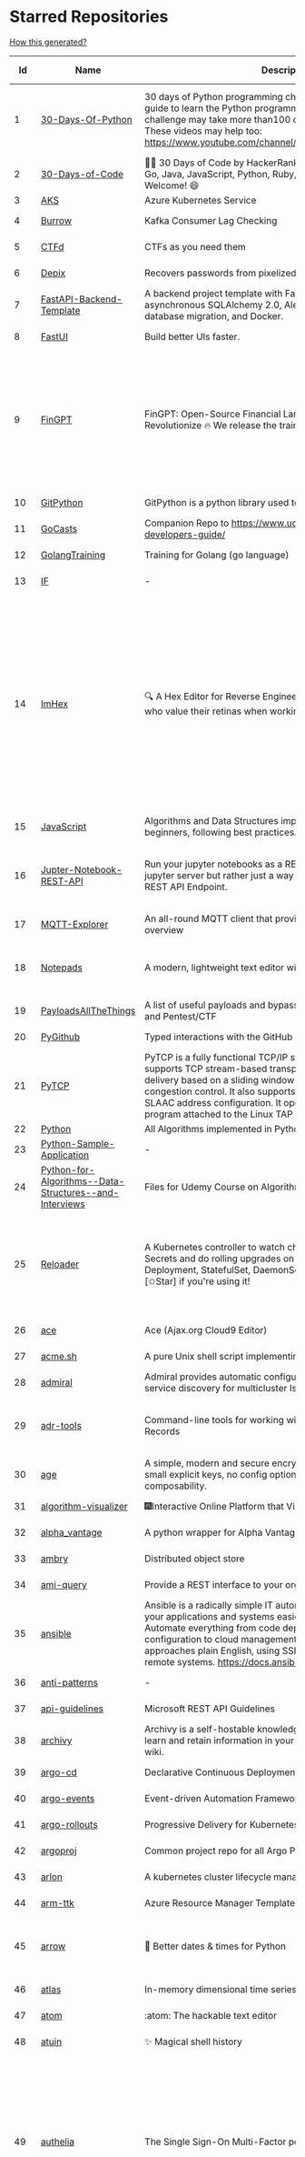 # Starred Repositories  
[How this generated?](../master/USAGE.md)  
  
| Id 			| Name			| Description | Star Counts | Topics/Tags   | Last Updated 	|  
| ----------- | ----------- 	| ----------- | ----------- | ----------- 	| -----------   |  
|1|[30-Days-Of-Python](https://github.com/Asabeneh/30-Days-Of-Python.git)|30 days of Python programming challenge is a step-by-step guide to learn the Python programming language in 30 days. This challenge may take more than100 days, follow your own pace.  These videos may help too: https://www.youtube.com/channel/UC7PNRuno1rzYPb1xLa4yktw|30126|30-days-of-python, python, flask, github, heroku, matplotlib, mongodb, numpy, pandas, python3|8-7-2023|  
|2|[30-Days-of-Code](https://github.com/xeoneux/30-Days-of-Code.git)|👨‍💻 30 Days of Code by HackerRank Solutions in C, C++, C#, F#, Go, Java, JavaScript, Python, Ruby, Swift & TypeScript. PRs Welcome! 😄|927||17-8-2022|  
|3|[AKS](https://github.com/Azure/AKS.git)|Azure Kubernetes Service|1895|||  
|4|[Burrow](https://github.com/linkedin/Burrow.git)|Kafka Consumer Lag Checking|3651||21-3-2024|  
|5|[CTFd](https://github.com/CTFd/CTFd.git)|CTFs as you need them|5279||7-4-2024|  
|6|[Depix](https://github.com/spipm/Depix.git)|Recovers passwords from pixelized screenshots|25150||27-11-2023|  
|7|[FastAPI-Backend-Template](https://github.com/Aeternalis-Ingenium/FastAPI-Backend-Template.git)|A backend project template with FastAPI, PostgreSQL with asynchronous SQLAlchemy 2.0, Alembic for asynchronous database migration, and Docker.|550|||  
|8|[FastUI](https://github.com/pydantic/FastUI.git)|Build better UIs faster.|7124|fastapi, pydantic, python, react|27-2-2024|  
|9|[FinGPT](https://github.com/AI4Finance-Foundation/FinGPT.git)|FinGPT: Open-Source Financial Large Language Models!  Revolutionize 🔥    We release the trained model on HuggingFace.|11287|chatgpt, finance, fintech, large-language-models, machine-learning, nlp, prompt-engineering, pytorch, reinforcement-learning, robo-advisor, sentiment-analysis, technical-analysis, fingpt|8-4-2024|  
|10|[GitPython](https://github.com/gitpython-developers/GitPython.git)|GitPython is a python library used to interact with Git repositories.|4379||8-4-2024|  
|11|[GoCasts](https://github.com/StephenGrider/GoCasts.git)|Companion Repo to https://www.udemy.com/go-the-complete-developers-guide/|2029||25-8-2017|  
|12|[GolangTraining](https://github.com/GoesToEleven/GolangTraining.git)|Training for Golang (go language)|9604||28-8-2023|  
|13|[IF](https://github.com/deep-floyd/IF.git)|-|7483||2-6-2023|  
|14|[ImHex](https://github.com/WerWolv/ImHex.git)|🔍 A Hex Editor for Reverse Engineers, Programmers and people who value their retinas when working at 3 AM.|32701|hex-editor, reverse-engineering, ips, dear-imgui, disassembler, analyzer, mathematical-evaluator, pattern-language, dark-mode, hacktoberfest, forensics, multi-platform, binary-analysis, c-plus-plus, static-analysis, windows, cybersecurity, hacking, preprocessor|5-4-2024|  
|15|[JavaScript](https://github.com/TheAlgorithms/JavaScript.git)|Algorithms and Data Structures implemented in JavaScript for beginners, following best practices.|31160||3-4-2024|  
|16|[Jupter-Notebook-REST-API](https://github.com/Invictify/Jupter-Notebook-REST-API.git)|Run your jupyter notebooks as a REST API endpoint. This isn't a jupyter server but rather just a way to run your notebooks as a REST API Endpoint.|75|docker, dockerfile, fastapi, jupyter, python, rest-api, data-science, data-science-pipelines|31-3-2020|  
|17|[MQTT-Explorer](https://github.com/thomasnordquist/MQTT-Explorer.git)|An all-round MQTT client that provides a structured topic overview|2733||3-4-2024|  
|18|[Notepads](https://github.com/0x7c13/Notepads.git)|A modern, lightweight text editor with a minimalist design.|8332|fluent, notepad, texteditor, uwp, markdown, diff-viewer, windows, app|25-3-2024|  
|19|[PayloadsAllTheThings](https://github.com/swisskyrepo/PayloadsAllTheThings.git)|A list of useful payloads and bypass for Web Application Security and Pentest/CTF|56460||5-4-2024|  
|20|[PyGithub](https://github.com/PyGithub/PyGithub.git)|Typed interactions with the GitHub API v3|6650|pygithub, python, github, github-api|24-3-2024|  
|21|[PyTCP](https://github.com/ccie18643/PyTCP.git)|PyTCP is a fully functional TCP/IP stack written in Python. It supports TCP stream-based transport with reliable packet delivery based on a sliding window mechanism and basic congestion control. It also supports IPv6/ICMPv6 protocols with SLAAC address configuration. It operates as a user space program attached to the Linux TAP interface.|326|||  
|22|[Python](https://github.com/TheAlgorithms/Python.git)|All Algorithms implemented in Python|177453|||  
|23|[Python-Sample-Application](https://github.com/uber/Python-Sample-Application.git)|-|375||9-3-2015|  
|24|[Python-for-Algorithms--Data-Structures--and-Interviews](https://github.com/jmportilla/Python-for-Algorithms--Data-Structures--and-Interviews.git)|Files for Udemy Course on Algorithms and Data Structures|2440||1-7-2022|  
|25|[Reloader](https://github.com/stakater/Reloader.git)|A Kubernetes controller to watch changes in ConfigMap and Secrets and do rolling upgrades on Pods with their associated Deployment, StatefulSet, DaemonSet and DeploymentConfig – [✩Star] if you're using it!|6644|kubernetes, openshift, configmap, secrets, pods, deployments, daemonset, statefulsets, k8s, watch-changes, deploymentconfigs, hacktoberfest|8-4-2024|  
|26|[ace](https://github.com/ajaxorg/ace.git)|Ace (Ajax.org Cloud9 Editor)|26363||5-4-2024|  
|27|[acme.sh](https://github.com/acmesh-official/acme.sh.git)|A pure Unix shell script implementing ACME client protocol|36232||1-4-2024|  
|28|[admiral](https://github.com/istio-ecosystem/admiral.git)|Admiral provides automatic configuration generation, syncing and service discovery for multicluster Istio service mesh|556|||  
|29|[adr-tools](https://github.com/npryce/adr-tools.git)|Command-line tools for working with Architecture Decision Records|4366|architecture-decision-records, documentation, architecture, markdown|30-3-2020|  
|30|[age](https://github.com/FiloSottile/age.git)|A simple, modern and secure encryption tool (and Go library) with small explicit keys, no config options, and UNIX-style composability.|15208|built-at-rc, age-encryption|10-1-2024|  
|31|[algorithm-visualizer](https://github.com/algorithm-visualizer/algorithm-visualizer.git)|:fireworks:Interactive Online Platform that Visualizes Algorithms from Code|46074||18-11-2023|  
|32|[alpha_vantage](https://github.com/RomelTorres/alpha_vantage.git)|A python wrapper for Alpha Vantage API for financial data.|4148||19-3-2024|  
|33|[ambry](https://github.com/linkedin/ambry.git)|Distributed object store|1716||8-4-2024|  
|34|[ami-query](https://github.com/intuit/ami-query.git)|Provide a REST interface to your organization's AMIs|38||31-8-2020|  
|35|[ansible](https://github.com/ansible/ansible.git)|Ansible is a radically simple IT automation platform that makes your applications and systems easier to deploy and maintain. Automate everything from code deployment to network configuration to cloud management, in a language that approaches plain English, using SSH, with no agents to install on remote systems. https://docs.ansible.com.|60972|||  
|36|[anti-patterns](https://github.com/tonybaloney/anti-patterns.git)|-|171||15-7-2022|  
|37|[api-guidelines](https://github.com/microsoft/api-guidelines.git)|Microsoft REST API Guidelines|22365||21-3-2024|  
|38|[archivy](https://github.com/archivy/archivy.git)|Archivy is a self-hostable knowledge repository that allows you to learn and retain information in your own personal and extensible wiki.|3142|||  
|39|[argo-cd](https://github.com/argoproj/argo-cd.git)|Declarative Continuous Deployment for Kubernetes|16000||8-4-2024|  
|40|[argo-events](https://github.com/argoproj/argo-events.git)|Event-driven Automation Framework for Kubernetes|2223||6-4-2024|  
|41|[argo-rollouts](https://github.com/argoproj/argo-rollouts.git)|Progressive Delivery for Kubernetes|2449||5-4-2024|  
|42|[argoproj](https://github.com/argoproj/argoproj.git)|Common project repo for all Argo Projects|549||14-3-2024|  
|43|[arlon](https://github.com/arlonproj/arlon.git)|A kubernetes cluster lifecycle management and configuration tool|143|kubernetes, k8s, gitops, cluster-api|25-3-2024|  
|44|[arm-ttk](https://github.com/Azure/arm-ttk.git)|Azure Resource Manager Template Toolkit|421||27-3-2024|  
|45|[arrow](https://github.com/arrow-py/arrow.git)|🏹 Better dates & times for Python|8544|python, arrow, datetime, date, time, timestamp, timezones, hacktoberfest|30-9-2023|  
|46|[atlas](https://github.com/Netflix/atlas.git)|In-memory dimensional time series database.|3386||4-4-2024|  
|47|[atom](https://github.com/atom/atom.git)|:atom: The hackable text editor|59951||22-11-2022|  
|48|[atuin](https://github.com/atuinsh/atuin.git)|✨ Magical shell history|17413|shell, rust, zsh, history, fish, bash|9-4-2024|  
|49|[authelia](https://github.com/authelia/authelia.git)|The Single Sign-On Multi-Factor portal for web apps|19412|totp, u2f, ldap, sso-authentication, yubikey, two-factor-authentication, docker, kubernetes, sso, multifactor, push-notifications, mfa, two-factor, authentication, security, golang, 2fa, oauth2, openid-connect, webauthn|9-4-2024|  
|50|[auto](https://github.com/intuit/auto.git)|Generate releases based on semantic version labels on pull requests.|2177|release, auto-release, github, slack, jira, releases, publishing, hack, hacktoberfest|4-4-2024|  
|51|[autoenv](https://github.com/hyperupcall/autoenv.git)|Directory-based environments.|5528||15-1-2024|  
|52|[autoscaler](https://github.com/kubernetes/autoscaler.git)|Autoscaling components for Kubernetes|7598||8-4-2024|  
|53|[awesome](https://github.com/sindresorhus/awesome.git)|😎 Awesome lists about all kinds of interesting topics|297724||3-4-2024|  
|54|[awesome-algorithms](https://github.com/tayllan/awesome-algorithms.git)|A curated list of awesome places to learn and/or practice algorithms.|17456||22-9-2023|  
|55|[awesome-argo](https://github.com/akuity/awesome-argo.git)|A curated list of awesome projects and resources related to Argo (a CNCF graduated project)|1771|||  
|56|[awesome-awesomeness](https://github.com/bayandin/awesome-awesomeness.git)|A curated list of awesome awesomeness|31207||24-3-2022|  
|57|[awesome-cheatsheets](https://github.com/LeCoupa/awesome-cheatsheets.git)|👩‍💻👨‍💻 Awesome cheatsheets for popular programming languages, frameworks and development tools. They include everything you should know in one single file.|37340|cheatsheets, javascript, bash, nodejs, cheatsheet, database, language, frontend, backend, feathersjs, redis, vuejs, vim, django, programming-language, xcode, php, docker, kubernetes, sailsjs|26-2-2024|  
|58|[awesome-deep-learning](https://github.com/ChristosChristofidis/awesome-deep-learning.git)|A curated list of awesome Deep Learning tutorials, projects and communities.|22718||14-11-2022|  
|59|[awesome-docker](https://github.com/veggiemonk/awesome-docker.git)|:whale: A curated list of Docker resources and projects|28202||8-4-2024|  
|60|[awesome-fastapi](https://github.com/mjhea0/awesome-fastapi.git)|A curated list of awesome things related to FastAPI|7403|fastapi, awesome, awesome-list, starlette|2-12-2023|  
|61|[awesome-flask](https://github.com/humiaozuzu/awesome-flask.git)|A curated list of awesome Flask resources and plugins|11883||17-9-2019|  
|62|[awesome-gcp-certifications](https://github.com/sathishvj/awesome-gcp-certifications.git)|Google Cloud Platform Certification resources.|3795|||  
|63|[awesome-github-profile-readme](https://github.com/abhisheknaiidu/awesome-github-profile-readme.git)|😎 A curated list of awesome GitHub Profile READMEs 📝|22216|awesome-list, awesome, github, github-readme, github-profile-readme, portfolio, profile-readme|9-10-2022|  
|64|[awesome-go](https://github.com/avelino/awesome-go.git)|A curated list of awesome Go frameworks, libraries and software|119900|||  
|65|[awesome-hyper](https://github.com/bnb/awesome-hyper.git)|🖥 Delightful Hyper plugins, themes, and resources|10558||13-7-2021|  
|66|[awesome-interview-questions](https://github.com/DopplerHQ/awesome-interview-questions.git)|:octocat: A curated awesome list of lists of interview questions. Feel free to contribute! :mortar_board: |66321||16-11-2021|  
|67|[awesome-k6](https://github.com/grafana/awesome-k6.git)|A curated list of awesome tools, content and projects using k6|501|load-testing, performance-monitoring, performance-testing, test-automation, testing, testing-tools, awesome, awesome-list|18-1-2024|  
|68|[awesome-k8s-resources](https://github.com/tomhuang12/awesome-k8s-resources.git)|A curated list of awesome Kubernetes tools and resources.|3022|||  
|69|[awesome-kubectl-plugins](https://github.com/ishantanu/awesome-kubectl-plugins.git)|Curated list of kubectl plugins|824|kubectl-plugins, awesome-list, kubectl, kubernetes|15-2-2023|  
|70|[awesome-kubernetes](https://github.com/ramitsurana/awesome-kubernetes.git)|A curated list for awesome kubernetes sources :ship::tada:|14688||12-2-2024|  
|71|[awesome-kubernetes](https://github.com/nubenetes/awesome-kubernetes.git)|A curated list of awesome references collected since 2018.|581|kubernetes, cloud, awesome-list, aws, azure, gcp, devops, devops-tools, docker, containers|12-2-2024|  
|72|[awesome-machine-learning](https://github.com/josephmisiti/awesome-machine-learning.git)|A curated list of awesome Machine Learning frameworks, libraries and software.|63327||8-4-2024|  
|73|[awesome-macos-command-line](https://github.com/herrbischoff/awesome-macos-command-line.git)|Use your macOS terminal shell to do awesome things.|28352||2-9-2021|  
|74|[awesome-microservices](https://github.com/mfornos/awesome-microservices.git)|A curated list of Microservice Architecture related principles and technologies.|12889||1-2-2024|  
|75|[awesome-ml-courses](https://github.com/luspr/awesome-ml-courses.git)|Awesome free machine learning and AI courses with video lectures.|2567|machine-learning, deep-learning, reinforcement-learning, ai-courses, artificial-intelligence|23-2-2023|  
|76|[awesome-python](https://github.com/vinta/awesome-python.git)|An opinionated list of awesome Python frameworks, libraries, software and resources.|203376|||  
|77|[awesome-python-applications](https://github.com/mahmoud/awesome-python-applications.git)|💿 Free software that works great, and also happens to be open-source Python. |16129||30-1-2024|  
|78|[awesome-readme](https://github.com/matiassingers/awesome-readme.git)|A curated list of awesome READMEs|16831||2-4-2024|  
|79|[awesome-sanic](https://github.com/mekicha/awesome-sanic.git)|A curated list of awesome Sanic resources and extensions|733||9-5-2023|  
|80|[awesome-scalability](https://github.com/binhnguyennus/awesome-scalability.git)|The Patterns of Scalable, Reliable, and Performant Large-Scale Systems|52787||28-3-2024|  
|81|[awesome-selfhosted](https://github.com/awesome-selfhosted/awesome-selfhosted.git)|A list of Free Software network services and web applications which can be hosted on your own servers|176116|selfhosted, awesome, awesome-list, privacy, hosting, cloud, self-hosted, free-software|8-4-2024|  
|82|[awesome-shell](https://github.com/alebcay/awesome-shell.git)|A curated list of awesome command-line frameworks, toolkits, guides and gizmos. Inspired by awesome-php.|30946||20-2-2024|  
|83|[awesome-sre](https://github.com/dastergon/awesome-sre.git)|A curated list of Site Reliability and Production Engineering resources.|11440||8-10-2022|  
|84|[awesome-sysadmin](https://github.com/awesome-foss/awesome-sysadmin.git)|A curated list of amazingly awesome open-source sysadmin resources.|22402||10-3-2024|  
|85|[awless](https://github.com/wallix/awless.git)|A Mighty CLI for AWS|4961|||  
|86|[aws-cdk](https://github.com/aws/aws-cdk.git)|The AWS Cloud Development Kit is a framework for defining cloud infrastructure in code|11110|||  
|87|[aws-cdk-examples](https://github.com/aws-samples/aws-cdk-examples.git)|Example projects using the AWS CDK|4815||3-4-2024|  
|88|[aws-cli](https://github.com/aws/aws-cli.git)|Universal Command Line Interface for Amazon Web Services|14839|aws, cloud, aws-cli, cloud-management|8-4-2024|  
|89|[aws-cloudformation-user-guide](https://github.com/awsdocs/aws-cloudformation-user-guide.git)|The open source version of the AWS CloudFormation User Guide|761|||  
|90|[aws-eks-best-practices](https://github.com/aws/aws-eks-best-practices.git)|A best practices guide for day 2 operations, including operational excellence, security, reliability, performance efficiency, and cost optimization.|1828||8-4-2024|  
|91|[aws-eks-kubernetes-masterclass](https://github.com/stacksimplify/aws-eks-kubernetes-masterclass.git)|AWS EKS Kubernetes - Masterclass   DevOps, Microservices|1215|kubernetes, kubernetes-pods, kubernetes-deployment, kubernetes-services, kubernetes-secrets, aws-eks, aws-eks-cluster, aws-ebs, aws-rds, aws-alb, aws-alb-ingress-controller, aws-fargate, aws-codebuild, aws-codecommit, aws-codepipeline, fluentd, aws-cloudwatch, docker, yaml||  
|92|[aws-load-balancer-controller](https://github.com/kubernetes-sigs/aws-load-balancer-controller.git)|A Kubernetes controller for Elastic Load Balancers|3735||4-4-2024|  
|93|[azkaban](https://github.com/azkaban/azkaban.git)|Azkaban workflow manager.|4393|workflow-engine, azkaban, scheduling, hacktoberfest|29-8-2023|  
|94|[azure-cli](https://github.com/Azure/azure-cli.git)|Azure Command-Line Interface|3841|||  
|95|[azure-functions-host](https://github.com/Azure/azure-functions-host.git)|The host/runtime that powers Azure Functions|1897|||  
|96|[azure-monitor-opencensus-python](https://github.com/Azure-Samples/azure-monitor-opencensus-python.git)|Sample repository demonstrating Azure Monitor exporters for Opencensus Python|23||1-6-2023|  
|97|[azure-rest-api-specs](https://github.com/Azure/azure-rest-api-specs.git)|The source for REST API specifications for Microsoft Azure.|2430|azure, swagger, openapi, rest, cloud|9-4-2024|  
|98|[azure-sdk-for-python](https://github.com/Azure/azure-sdk-for-python.git)|This repository is for active development of the Azure SDK for Python. For consumers of the SDK we recommend visiting our public developer docs at https://docs.microsoft.com/python/azure/ or our versioned developer docs at https://azure.github.io/azure-sdk-for-python. |4248|python, azure, azure-sdk, hacktoberfest|8-4-2024|  
|99|[azure4everyone-samples](https://github.com/MarczakIO/azure4everyone-samples.git)|-|248|||  
|100|[backstage](https://github.com/backstage/backstage.git)|Backstage is an open platform for building developer portals|26166||9-4-2024|  
|101|[bashhub-client](https://github.com/rcaloras/bashhub-client.git)|:cloud: Bash history in the cloud. Indexed and searchable. |1221|||  
|102|[bat](https://github.com/sharkdp/bat.git)|A cat(1) clone with wings.|46175||7-4-2024|  
|103|[bcc](https://github.com/iovisor/bcc.git)|BCC - Tools for BPF-based Linux IO analysis, networking, monitoring, and more|19325||2-4-2024|  
|104|[behave](https://github.com/behave/behave.git)|BDD, Python style.|3058|bdd, bdd-framework, behave, behavior-driven-development, gherkin, cucumber-like, python, python3|22-2-2024|  
|105|[benten](https://github.com/intuit/benten.git)|Chatbot Development Framework (with Slack integration for Jira and Jenkins)|133|||  
|106|[bhai-lang](https://github.com/DulLabs/bhai-lang.git)|A toy programming language written in Typescript|3951||17-4-2022|  
|107|[bicep](https://github.com/Azure/bicep.git)|Bicep is a declarative language for describing and deploying Azure resources|3105|arm-templates, arm-json, bicep|8-4-2024|  
|108|[bitcoin](https://github.com/bitcoin/bitcoin.git)|Bitcoin Core integration/staging tree|75321||9-4-2024|  
|109|[black](https://github.com/psf/black.git)|The uncompromising Python code formatter|37257||8-4-2024|  
|110|[blackfriday](https://github.com/russross/blackfriday.git)|Blackfriday: a markdown processor for Go|5349||27-10-2020|  
|111|[boto3](https://github.com/boto/boto3.git)|AWS SDK for Python|8665||8-4-2024|  
|112|[boulder](https://github.com/letsencrypt/boulder.git)|An ACME-based certificate authority, written in Go. |4960||8-4-2024|  
|113|[boundary](https://github.com/hashicorp/boundary.git)|Boundary enables identity-based access management for dynamic infrastructure. |3771||8-4-2024|  
|114|[brackets](https://github.com/adobe/brackets.git)|An open source code editor for the web, written in JavaScript, HTML and CSS.|33301|||  
|115|[brooklin](https://github.com/linkedin/brooklin.git)|An extensible distributed system for reliable nearline data streaming at scale|886|distributed-systems, data-streaming, scalability, kafka-mirror-maker, kafka, change-data-capture, java, linkedin|29-3-2024|  
|116|[brotli](https://github.com/google/brotli.git)|Brotli compression format|13090||9-4-2024|  
|117|[build-your-own-x](https://github.com/codecrafters-io/build-your-own-x.git)|Master programming by recreating your favorite technologies from scratch.|255054||25-3-2024|  
|118|[caddy](https://github.com/caddyserver/caddy.git)|Fast and extensible multi-platform HTTP/1-2-3 web server with automatic HTTPS|53359|||  
|119|[cdk8s](https://github.com/cdk8s-team/cdk8s.git)|Define Kubernetes native apps and abstractions using object-oriented programming|4093||9-4-2024|  
|120|[cdnjs](https://github.com/cdnjs/cdnjs.git)|🤖 CDN assets - The #1 free and open source CDN built to make life easier for developers.|10141|cdn, javascript, css, library, web, front-end, foss, opensource, js, font, framework, webdev, fast, speed, http2, spdy, cdnjs|9-4-2024|  
|121|[celery](https://github.com/celery/celery.git)|Distributed Task Queue (development branch)|23356|||  
|122|[cello](https://github.com/cello-proj/cello.git)|Run infrastructure as code (IaC) software tools including CDK, Terraform and Cloud Formation via GitOps.|268||29-3-2024|  
|123|[cert-manager](https://github.com/cert-manager/cert-manager.git)|Automatically provision and manage TLS certificates in Kubernetes|11400|||  
|124|[cfssl](https://github.com/cloudflare/cfssl.git)|CFSSL: Cloudflare's PKI and TLS toolkit|8424||19-3-2024|  
|125|[chalice](https://github.com/aws/chalice.git)|Python Serverless Microframework for AWS|10276||22-2-2024|  
|126|[chaos-mesh](https://github.com/chaos-mesh/chaos-mesh.git)|A Chaos Engineering Platform for Kubernetes.|6342|||  
|127|[chaosmonkey](https://github.com/Netflix/chaosmonkey.git)|Chaos Monkey is a resiliency tool that helps applications tolerate random instance failures.|14447||15-7-2023|  
|128|[chartmuseum](https://github.com/helm/chartmuseum.git)|helm chart repository server|3461|helm, charts, kubernetes, chartmuseum|29-1-2024|  
|129|[charts](https://github.com/helm/charts.git)|⚠️(OBSOLETE) Curated applications for Kubernetes|15532|kubernetes, charts, helm|21-12-2021|  
|130|[cheat.sh](https://github.com/chubin/cheat.sh.git)|the only cheat sheet you need|37363||18-4-2022|  
|131|[checkov](https://github.com/bridgecrewio/checkov.git)|Prevent cloud misconfigurations and find vulnerabilities during build-time in infrastructure as code, container images and open source packages with Checkov by Bridgecrew.|6476|terraform, static-analysis, aws, gcp, azure, aws-security, cloudformation, scans, compliance, kubernetes, infrastructure-as-code, devops, hacktoberfest|8-4-2024|  
|132|[chef](https://github.com/chef/chef.git)|Chef Infra, a powerful automation platform that transforms infrastructure into code automating how infrastructure is configured, deployed and managed across any environment, at any scale|7458|||  
|133|[cilium](https://github.com/cilium/cilium.git)|eBPF-based Networking, Security, and Observability|18404||9-4-2024|  
|134|[clair](https://github.com/quay/clair.git)|Vulnerability Static Analysis for Containers|10007|||  
|135|[cli](https://github.com/cli/cli.git)|GitHub’s official command line tool|35250||8-4-2024|  
|136|[cli-spinners](https://github.com/sindresorhus/cli-spinners.git)|Spinners for use in the terminal|2344||24-11-2023|  
|137|[cli53](https://github.com/barnybug/cli53.git)|Command line tool for Amazon Route 53|1948||24-2-2023|  
|138|[click](https://github.com/pallets/click.git)|Python composable command line interface toolkit|14961||23-3-2024|  
|139|[cluster-api](https://github.com/kubernetes-sigs/cluster-api.git)|Home for Cluster API, a subproject of sig-cluster-lifecycle|3325|k8s-sig-cluster-lifecycle|9-4-2024|  
|140|[cobra](https://github.com/spf13/cobra.git)|A Commander for modern Go CLI interactions|35794||8-4-2024|  
|141|[codebytere.github.io](https://github.com/codebytere/codebytere.github.io.git)|personal website|505||18-3-2024|  
|142|[codesearch](https://github.com/google/codesearch.git)|Fast, indexed regexp search over large file trees|3479||29-3-2020|  
|143|[coding-interview-university](https://github.com/jwasham/coding-interview-university.git)|A complete computer science study plan to become a software engineer.|281787|computer-science, interview, programming-interviews, study-plan, data-structures, algorithms, software-engineering, algorithm, coding-interviews, interview-prep, coding-interview, interview-preparation|5-3-2024|  
|144|[compose](https://github.com/docker/compose.git)|Define and run multi-container applications with Docker|32220||8-4-2024|  
|145|[computer-science](https://github.com/ossu/computer-science.git)|:mortar_board: Path to a free self-taught education in Computer Science!|162041||8-4-2024|  
|146|[conductor](https://github.com/Netflix/conductor.git)|Conductor is a microservices orchestration engine.|12909|orchestration-engine, java, spring-boot, distributed-systems, workflow-management, microservice-orchestration, workflow-engine, reactjs, javascript, workflow-automation, grpc, workflows, orchestrator|13-12-2023|  
|147|[confd](https://github.com/kelseyhightower/confd.git)|Manage local application configuration files using templates and data from etcd or consul|8267||9-12-2023|  
|148|[config](https://github.com/nikitavoloboev/config.git)|Apps/CLIs/configs I use on macOS/iOS. Fish, Karabiner, Cursor..|20260||6-4-2024|  
|149|[containerd](https://github.com/containerd/containerd.git)|An open and reliable container runtime|16218|containerd, oci, containers, docker, cncf, cri, kubernetes, hacktoberfest||  
|150|[copacetic](https://github.com/project-copacetic/copacetic.git)|🧵 CLI tool for directly patching container images using reports from vulnerability scanners|762|compliance, devsecops, docker, security, trivy, vulnerability, containers, container-image, container-security, patching, cncf, hacktoberfest|2-4-2024|  
|151|[core](https://github.com/home-assistant/core.git)|:house_with_garden: Open source home automation that puts local control and privacy first.|68304|||  
|152|[coredns](https://github.com/coredns/coredns.git)|CoreDNS is a DNS server that chains plugins|11751|dns-server, go, cncf, coredns, plugin, service-discovery|9-4-2024|  
|153|[coreutils](https://github.com/uutils/coreutils.git)|Cross-platform Rust rewrite of the GNU coreutils|16786|rust, coreutils, gnu-coreutils, busybox, cross-platform, command-line-tool|8-4-2024|  
|154|[crouton](https://github.com/dnschneid/crouton.git)|Chromium OS Universal Chroot Environment|8491||27-11-2022|  
|155|[cruise-control](https://github.com/linkedin/cruise-control.git)|Cruise-control is the first of its kind to fully automate the dynamic workload rebalance and self-healing of a Kafka cluster. It provides great value to Kafka users by simplifying the operation of Kafka clusters.|2636|||  
|156|[curl](https://github.com/curl/curl.git)|A command line tool and library for transferring data with URL syntax, supporting DICT, FILE, FTP, FTPS, GOPHER, GOPHERS, HTTP, HTTPS, IMAP, IMAPS, LDAP, LDAPS, MQTT, POP3, POP3S, RTMP, RTMPS, RTSP, SCP, SFTP, SMB, SMBS, SMTP, SMTPS, TELNET, TFTP, WS and WSS. libcurl offers a myriad of powerful features|34015|http, https, ftp, user-agent, client, library, curl, libcurl, c, transfer-data, ldap, mqtt, sftp, scp, imaps, gopher, pop3, transferring-data, hacktoberfest, websocket|9-4-2024|  
|157|[dailybot](https://github.com/sapumar/dailybot.git)|Simple telegram bot to remind about the daily stand up|8||23-12-2021|  
|158|[dapr](https://github.com/dapr/dapr.git)|Dapr is a portable, event-driven, runtime for building distributed applications across cloud and edge.|23207|microservices, microservice, kubernetes, sidecar, state-management, event-driven, pubsub, serverless, containers|6-4-2024|  
|159|[dashboard](https://github.com/kubernetes/dashboard.git)|General-purpose web UI for Kubernetes clusters|13792||8-4-2024|  
|160|[datamodel-code-generator](https://github.com/koxudaxi/datamodel-code-generator.git)|Pydantic model and dataclasses.dataclass generator for easy conversion of JSON, OpenAPI, JSON Schema, and YAML data sources.|2259|openapi, code-generator, python, pydantic, generator, fastapi, json-schema, datamodel, swagger, yaml, csv, openapi-codegen, swagger-codegen, dataclass|8-4-2024|  
|161|[datree](https://github.com/datreeio/datree.git)|Prevent Kubernetes misconfigurations from reaching production (again 😤 )! From code to cloud, Datree provides an E2E policy enforcement solution to run automatic checks for rule violations. See our docs: https://hub.datree.io|6404|||  
|162|[deepdiff](https://github.com/seperman/deepdiff.git)|DeepDiff: Deep Difference and search of any Python object/data. DeepHash: Hash of any object based on its contents. Delta: Use deltas to reconstruct objects by adding deltas together.|1884|||  
|163|[design-patterns-for-humans](https://github.com/kamranahmedse/design-patterns-for-humans.git)|An ultra-simplified explanation to design patterns|43280||17-5-2023|  
|164|[devops-exercises](https://github.com/bregman-arie/devops-exercises.git)|Linux, Jenkins, AWS, SRE, Prometheus, Docker, Python, Ansible, Git, Kubernetes, Terraform, OpenStack, SQL, NoSQL, Azure, GCP, DNS, Elastic, Network, Virtualization. DevOps Interview Questions|63101||2-2-2024|  
|165|[diagrams](https://github.com/mingrammer/diagrams.git)|:art: Diagram as Code for prototyping cloud system architectures|34721|||  
|166|[discourse](https://github.com/discourse/discourse.git)|A platform for community discussion. Free, open, simple.|40322|||  
|167|[dive](https://github.com/wagoodman/dive.git)|A tool for exploring each layer in a docker image|43368||2-2-2024|  
|168|[django](https://github.com/django/django.git)|The Web framework for perfectionists with deadlines.|76532|python, django, web, framework, orm, templates, models, views, apps|5-4-2024|  
|169|[django-health-check](https://github.com/revsys/django-health-check.git)|a pluggable app that runs a full check on the deployment, using a number of plugins to check e.g. database, queue server, celery processes, etc.|1137|django, monitoring|31-1-2024|  
|170|[dns](https://github.com/miekg/dns.git)|DNS library in Go|7728|dnssec, go, dns-library, dns|29-3-2024|  
|171|[dnslib](https://github.com/paulc/dnslib.git)|A Python library to encode/decode DNS wire-format packets |288|python, python3, dns|2-1-2024|  
|172|[dnsperf](https://github.com/cobblau/dnsperf.git)|A DNS performance tool.|213||14-10-2017|  
|173|[docker-cheat-sheet](https://github.com/wsargent/docker-cheat-sheet.git)|Docker Cheat Sheet|21905||23-6-2022|  
|174|[docker-development-youtube-series](https://github.com/marcel-dempers/docker-development-youtube-series.git)|-|4937||24-10-2023|  
|175|[docker_practice](https://github.com/yeasy/docker_practice.git)|Learn and understand Docker&Container technologies, with real DevOps practice!|24094|docker, book, cloud-computing, container, kubernetes, swarm, mesos, spark, devops, linux|4-2-2024|  
|176|[dockerfiles](https://github.com/jessfraz/dockerfiles.git)|Various Dockerfiles I use on the desktop and on servers.|13468|||  
|177|[doitlive](https://github.com/sloria/doitlive.git)|Because sometimes you need to do it live|3395||2-4-2024|  
|178|[dokku](https://github.com/dokku/dokku.git)|A docker-powered PaaS that helps you build and manage the lifecycle of applications|25922|dokku, paas, heroku, docker, kubernetes, nomad, containers, buildpack, devops|8-4-2024|  
|179|[dotfiles](https://github.com/bbkane/dotfiles.git)|Configs for apps I care about|30||8-4-2024|  
|180|[draft-classic](https://github.com/Azure/draft-classic.git)|A tool for developers to create cloud-native applications on Kubernetes.|3926|||  
|181|[drawio](https://github.com/jgraph/drawio.git)|draw.io is a JavaScript, client-side editor for general diagramming.|38400||8-4-2024|  
|182|[driftctl](https://github.com/snyk/driftctl.git)|Detect, track and alert on infrastructure drift|2397|||  
|183|[duf](https://github.com/muesli/duf.git)|Disk Usage/Free Utility - a better 'df' alternative|12217|hacktoberfest, disk-space, disk-usage, df, linux, macos, freebsd, openbsd, windows, user-friendly, cli, terminal, filesystem, tui|20-9-2023|  
|184|[echarts](https://github.com/apache/echarts.git)|Apache ECharts is a powerful, interactive charting and data visualization library for browser|58774|||  
|185|[echo](https://github.com/labstack/echo.git)|High performance, minimalist Go web framework|28395||27-3-2024|  
|186|[ecs-refarch-service-discovery](https://github.com/awslabs/ecs-refarch-service-discovery.git)|An EC2 Container Service Reference Architecture for providing Service Discovery to containers using CloudWatch Events, Lambda and Route 53 private hosted zones. |446||25-7-2016|  
|187|[eks-anywhere](https://github.com/aws/eks-anywhere.git)|Run Amazon EKS on your own infrastructure 🚀|1911|kubernetes, aws, k8s, kubernetes-cluster, kubernetes-deployment, eks, vmware, docker, baremetal, baremetal-provisioning, tinkerbell|8-4-2024|  
|188|[elasticsearch](https://github.com/elastic/elasticsearch.git)|Free and Open, Distributed, RESTful Search Engine|67337||9-4-2024|  
|189|[emissary](https://github.com/emissary-ingress/emissary.git)|open source Kubernetes-native API gateway for microservices built on the Envoy Proxy|4270|ambassador, kubernetes, gateway-api, microservice, cloud-native, api-gateway, docker, api-management, kubernetes-ingress, envoy-proxy, envoy, kubernetes-annotations|5-3-2024|  
|190|[eng-practices](https://github.com/google/eng-practices.git)|Google's Engineering Practices documentation|19743||26-3-2024|  
|191|[envoy](https://github.com/envoyproxy/envoy.git)|Cloud-native high-performance edge/middle/service proxy|23824||9-4-2024|  
|192|[eruda](https://github.com/liriliri/eruda.git)|Console for mobile browsers|17189||5-11-2023|  
|193|[espanso](https://github.com/espanso/espanso.git)|Cross-platform Text Expander written in Rust|9055|espanso, text-expander, rust, macos, linux, windows, productivity, productivity-tools|9-4-2024|  
|194|[etcd](https://github.com/etcd-io/etcd.git)|Distributed reliable key-value store for the most critical data of a distributed system|46202|etcd, raft, distributed-systems, kubernetes, go, database, key-value, consensus, distributed-database, cncf|9-4-2024|  
|195|[every-programmer-should-know](https://github.com/mtdvio/every-programmer-should-know.git)|A collection of (mostly) technical things every software developer should know about|76685||23-11-2022|  
|196|[ewd998](https://github.com/tlaplus-workshops/ewd998.git)|Distributed termination detection on a ring, due to Shmuel Safra:|46||21-7-2023|  
|197|[examples](https://github.com/kubernetes/examples.git)|Kubernetes application example tutorials|6018||15-2-2024|  
|198|[excalidraw](https://github.com/excalidraw/excalidraw.git)|Virtual whiteboard for sketching hand-drawn like diagrams|71951|||  
|199|[external-dns](https://github.com/kubernetes-sigs/external-dns.git)|Configure external DNS servers (AWS Route53, Google CloudDNS and others) for Kubernetes Ingresses and Services|7225|dns, kubernetes, route53, aws, clouddns, gcp, ingress, k8s-sig-network, dns-record, dns-providers, external-dns, dns-controller, dns-servers|9-4-2024|  
|200|[face_recognition](https://github.com/ageitgey/face_recognition.git)|The world's simplest facial recognition api for Python and the command line|51613|machine-learning, face-detection, face-recognition, python|10-6-2022|  
|201|[faker](https://github.com/joke2k/faker.git)|Faker is a Python package that generates fake data for you.|17055||5-4-2024|  
|202|[falcon](https://github.com/falconry/falcon.git)|The no-magic web data plane API and microservices framework for Python developers, with a focus on reliability, correctness, and performance at scale.|9378|||  
|203|[fastapi-cache](https://github.com/long2ice/fastapi-cache.git)|fastapi-cache is a tool to cache fastapi response and function result, with backends support redis and memcached.|1109|cache, fastapi, redis, memcached|7-12-2023|  
|204|[fastapi-code-generator](https://github.com/koxudaxi/fastapi-code-generator.git)|This code generator creates FastAPI app from an openapi file.|900|fastapi, openapi, generator, python, pydantic|7-9-2023|  
|205|[fastapi-jwt](https://github.com/testdrivenio/fastapi-jwt.git)|secure a FastAPI app by enabling authentication using JSON Web Tokens (JWTs)|106|fastapi, jwt-authentication|31-1-2023|  
|206|[fastapi-mvc](https://github.com/fastapi-mvc/fastapi-mvc.git)|Developer productivity tool for making high-quality FastAPI production-ready APIs.|554|python, fastapi, fastapi-template, fastapi-boilerplate, mvc, kubernetes, redis-cluster, redis-operator, redis, helm, project-generator, nix|2-2-2024|  
|207|[fastapi-utils](https://github.com/dmontagu/fastapi-utils.git)|Reusable utilities for FastAPI|1728|fastapi|19-3-2023|  
|208|[fastapi-versioning](https://github.com/DeanWay/fastapi-versioning.git)|api versioning for fastapi web applications|606||24-8-2021|  
|209|[fastapi_client](https://github.com/dmontagu/fastapi_client.git)|FastAPI client generator|321||11-2-2021|  
|210|[fastapi_profiler](https://github.com/sunhailin-Leo/fastapi_profiler.git)|A FastAPI Middleware of joerick/pyinstrument to check your service performance.|191||4-3-2024|  
|211|[fasthttp](https://github.com/valyala/fasthttp.git)|Fast HTTP package for Go. Tuned for high performance. Zero memory allocations in hot paths. Up to 10x faster than net/http|20979||8-4-2024|  
|212|[fauxpilot](https://github.com/fauxpilot/fauxpilot.git)|FauxPilot - an open-source alternative to GitHub Copilot server|14196||29-5-2023|  
|213|[fd](https://github.com/sharkdp/fd.git)|A simple, fast and user-friendly alternative to 'find'|31365||1-4-2024|  
|214|[first-contributions](https://github.com/firstcontributions/first-contributions.git)|🚀✨ Help beginners to contribute to open source projects|42234|open-source, tutorial, contribution, community, tutorials, beginner, beginner-friendly, contributions, contributions-welcome, good-first-issue, help-wanted|9-4-2024|  
|215|[flamethrower](https://github.com/DNS-OARC/flamethrower.git)|a DNS performance and functional testing utility supporting UDP, TCP, DoT and DoH|312||3-10-2023|  
|216|[flasgger](https://github.com/flasgger/flasgger.git)|Easy OpenAPI specs and Swagger UI for your Flask API|3485|api, flask, openapi, openapi-specification, marshmallow, swagger, swagger-ui, api-documentation, api-framework, flask-restful, restful, rest-api, flask-extension, flask-extensions|4-4-2024|  
|217|[flask](https://github.com/pallets/flask.git)|The Python micro framework for building web applications.|66209|||  
|218|[flask-app-on-azure-functions](https://github.com/Azure-Samples/flask-app-on-azure-functions.git)|A sample to run a Flask app on Azure Functions|15|||  
|219|[flask-caching](https://github.com/pallets-eco/flask-caching.git)|A caching extension for Flask|864|flask, python, extension, cache|6-1-2024|  
|220|[flask-celery-example](https://github.com/miguelgrinberg/flask-celery-example.git)|This repository contains the example code for my blog article Using Celery with Flask.|1171||12-9-2021|  
|221|[flask-swagger-ui](https://github.com/sveint/flask-swagger-ui.git)|Swagger UI blueprint for flask|174||24-5-2022|  
|222|[flower](https://github.com/mher/flower.git)|Real-time monitor and web admin for Celery distributed task queue|6141|celery, task-queue, monitoring, administration, workers, rabbitmq, redis, python, asynchronous|17-12-2023|  
|223|[flux](https://github.com/fluxcd/flux.git)|Successor: https://github.com/fluxcd/flux2|6890||1-11-2022|  
|224|[forcediphttpsadapter](https://github.com/Roadmaster/forcediphttpsadapter.git)|A requests TransportAdapter allowing to force a specific IP for HTTPS connections.|52||11-8-2023|  
|225|[fortio](https://github.com/fortio/fortio.git)|Fortio load testing library, command line tool, advanced echo server and web UI in go (golang). Allows to specify a set query-per-second load and record latency histograms and other useful stats.|3157||3-4-2024|  
|226|[fortio-operator](https://github.com/verfio/fortio-operator.git)|Load Testing Operator within the Kubernetes cluster and outside of it.|36||18-3-2019|  
|227|[free-for-dev](https://github.com/ripienaar/free-for-dev.git)|A list of SaaS, PaaS and IaaS offerings that have free tiers of interest to devops and infradev|82763||4-4-2024|  
|228|[free-programming-books](https://github.com/EbookFoundation/free-programming-books.git)|:books: Freely available programming books|318478||1-4-2024|  
|229|[frp](https://github.com/fatedier/frp.git)|A fast reverse proxy to help you expose a local server behind a NAT or firewall to the internet.|79096||9-4-2024|  
|230|[fucking-algorithm](https://github.com/labuladong/fucking-algorithm.git)|刷算法全靠套路，认准 labuladong 就够了！English version supported! Crack LeetCode, not only how, but also why. |123141||7-4-2024|  
|231|[fuzzywuzzy](https://github.com/seatgeek/fuzzywuzzy.git)|Fuzzy String Matching in Python|9107||9-9-2021|  
|232|[game_control](https://github.com/ChoudharyChanchal/game_control.git)|-|736||19-7-2020|  
|233|[gin](https://github.com/gin-gonic/gin.git)|Gin is a HTTP web framework written in Go (Golang). It features a Martini-like API with much better performance -- up to 40 times faster. If you need smashing performance, get yourself some Gin.|75213||7-4-2024|  
|234|[git-standup](https://github.com/kamranahmedse/git-standup.git)|Recall what you did on the last working day. Psst! or be nosy and find what someone else in your team did ;-)|7525|||  
|235|[gitbook](https://github.com/GitbookIO/gitbook.git)|The open source frontend for GitBook doc sites|26295||9-4-2024|  
|236|[github-cheat-sheet](https://github.com/tiimgreen/github-cheat-sheet.git)|A list of cool features of Git and GitHub.|45408|||  
|237|[github-readme-stats](https://github.com/anuraghazra/github-readme-stats.git)|:zap: Dynamically generated stats for your github readmes|64336||8-4-2024|  
|238|[github1s](https://github.com/conwnet/github1s.git)|One second to read GitHub code with VS Code.|22586||27-3-2024|  
|239|[gitops-engine](https://github.com/argoproj/gitops-engine.git)|Democratizing GitOps|1633||8-4-2024|  
|240|[gitui](https://github.com/extrawurst/gitui.git)|Blazing 💥 fast terminal-ui for git written in rust 🦀|16868||7-4-2024|  
|241|[glb-director](https://github.com/github/glb-director.git)|GitHub Load Balancer Director and supporting tooling.|2323||31-10-2023|  
|242|[gloo](https://github.com/solo-io/gloo.git)|The Feature-rich, Kubernetes-native, Next-Generation API Gateway Built on Envoy|3974|gloo, envoy, api-gateway, serverless, api-management, kubernetes, kubernetes-ingress-controller, microservices, hybrid-apps, legacy-apps, grpc, cloud-native, envoy-proxy|9-4-2024|  
|243|[go-fuzz](https://github.com/dvyukov/go-fuzz.git)|Randomized testing for Go|4703|fuzzing, testing, go|3-2-2024|  
|244|[go-github](https://github.com/google/go-github.git)|Go library for accessing the GitHub v3 API|10052|go, github-api, github, golang, hacktoberfest|8-4-2024|  
|245|[go-leetcode](https://github.com/austingebauer/go-leetcode.git)|A collection of 100+ popular LeetCode problems solved in Go.|1755||26-11-2023|  
|246|[go-metrics](https://github.com/rcrowley/go-metrics.git)|Go port of Coda Hale's Metrics library|3425||27-12-2020|  
|247|[go-restful](https://github.com/emicklei/go-restful.git)|package for building REST-style Web Services using Go|4968|rest, go, customizable, routing, openapi|11-3-2024|  
|248|[go-spew](https://github.com/davecgh/go-spew.git)|Implements a deep pretty printer for Go data structures to aid in debugging|5902||30-8-2018|  
|249|[goaccess](https://github.com/allinurl/goaccess.git)|GoAccess is a real-time web log analyzer and interactive viewer that runs in a terminal in *nix systems or through your browser.|17421|goaccess, c, real-time, data-analysis, analytics, nginx, apache, webserver, web-analytics, monitoring, dashboard, command-line, gdpr, privacy, cli, tui, google-analytics, ncurses, terminal|8-4-2024|  
|250|[gobgp](https://github.com/osrg/gobgp.git)|BGP implemented in the Go Programming Language|3455|||  
|251|[gods](https://github.com/emirpasic/gods.git)|GoDS (Go Data Structures) - Sets, Lists, Stacks, Maps, Trees, Queues, and much more|15343|||  
|252|[golang-web-dev](https://github.com/GoesToEleven/golang-web-dev.git)|-|3287||13-12-2019|  
|253|[goldmark](https://github.com/yuin/goldmark.git)|:trophy: A markdown parser written in Go. Easy to extend, standard(CommonMark) compliant, well structured.|3306|markdown, commonmark, golang, go|3-4-2024|  
|254|[google-api-python-client](https://github.com/googleapis/google-api-python-client.git)|🐍 The official Python client library for Google's discovery based APIs.|7348||9-4-2024|  
|255|[google-cloud-python](https://github.com/googleapis/google-cloud-python.git)|Google Cloud Client Library for Python|4623|||  
|256|[google-maps-services-python](https://github.com/googlemaps/google-maps-services-python.git)|Python client library for Google Maps API Web Services|4324||27-1-2023|  
|257|[googlesre](https://github.com/google/googlesre.git)|-|152|||  
|258|[goreleaser](https://github.com/goreleaser/goreleaser.git)|Deliver Go binaries as fast and easily as possible|12913|homebrew, golang, travis, release-automation, docker, snapcraft, package, deb, rpm, go, apk, hacktoberfest, github-actions|8-4-2024|  
|259|[gotty](https://github.com/yudai/gotty.git)|Share your terminal as a web application|18414||13-12-2017|  
|260|[gping](https://github.com/orf/gping.git)|Ping, but with a graph|10249|rust, command-line, cli, ping, linux, graph, network-monitoring, shell|3-4-2024|  
|261|[gpt-pilot](https://github.com/Pythagora-io/gpt-pilot.git)|The first real AI developer|27323|ai, codegen, developer-tools, gpt-4, coding-assistant, research-project|8-4-2024|  
|262|[graphene-django](https://github.com/graphql-python/graphene-django.git)|Build powerful, efficient, and flexible GraphQL APIs with seamless Django integration.|4222|||  
|263|[grequests](https://github.com/spyoungtech/grequests.git)|Requests + Gevent = <3|4413||8-6-2023|  
|264|[grex](https://github.com/pemistahl/grex.git)|A command-line tool and Rust library with Python bindings for generating regular expressions from user-provided test cases|6500|command-line-tool, tool, regex, regexp, regex-pattern, regular-expression, regular-expressions, rust, cli, rust-cli, terminal, rust-library, rust-crate, python, python-library|3-4-2024|  
|265|[greykite](https://github.com/linkedin/greykite.git)|A flexible, intuitive and fast forecasting library|1789||16-1-2024|  
|266|[grumpy](https://github.com/giantswarm/grumpy.git)|Kubernetes Validation Admission Controller example|24||24-7-2020|  
|267|[guacamole-server](https://github.com/apache/guacamole-server.git)|Mirror of Apache Guacamole Server|2870|guacamole, c, network-client, java, network-server, javascript|7-4-2024|  
|268|[halo](https://github.com/manrajgrover/halo.git)|💫 Beautiful spinners for terminal, IPython and Jupyter|2847||9-11-2020|  
|269|[haproxy](https://github.com/haproxy/haproxy.git)|HAProxy Load Balancer's development branch (mirror of git.haproxy.org)|4411|||  
|270|[healthchecks](https://github.com/healthchecks/healthchecks.git)|Open-source cron job and background task monitoring service, written in Python & Django|7237|cron, devops, cron-jobs, monitoring, ops, django|8-4-2024|  
|271|[helm-git-repo](https://github.com/yks0000/helm-git-repo.git)|A Helm Repo (Automatically build index.yaml)|1||6-4-2021|  
|272|[helmfile](https://github.com/roboll/helmfile.git)|Deploy Kubernetes Helm Charts|4022||13-12-2022|  
|273|[hey](https://github.com/rakyll/hey.git)|HTTP load generator, ApacheBench (ab) replacement|17170|||  
|274|[homebrew-cask](https://github.com/Homebrew/homebrew-cask.git)|🍻 A CLI workflow for the administration of macOS applications distributed as binaries|20503|homebrew, cask, hacktoberfest|9-4-2024|  
|275|[homepage](https://github.com/gethomepage/homepage.git)|A highly customizable homepage (or startpage / application dashboard) with Docker and service API integrations.|15368|homepage, nextjs, node, react, self-hosted, startpage, docker|8-4-2024|  
|276|[how-web-works](https://github.com/vasanthk/how-web-works.git)|What happens behind the scenes when we type www.google.com in a browser?|15666||13-3-2023|  
|277|[howdoi](https://github.com/gleitz/howdoi.git)|instant coding answers via the command line|10417|||  
|278|[htmlq](https://github.com/mgdm/htmlq.git)|Like jq, but for HTML.|6909||15-4-2023|  
|279|[htop](https://github.com/htop-dev/htop.git)|htop - an interactive process viewer|5865|||  
|280|[http-api-design](https://github.com/interagent/http-api-design.git)|HTTP API design guide extracted from work on the Heroku Platform API|13645||16-1-2024|  
|281|[http2smugl](https://github.com/neex/http2smugl.git)|-|516||12-10-2023|  
|282|[httpstat](https://github.com/reorx/httpstat.git)|curl statistics made simple|5562|curl, cli, python, http, visualization|12-6-2023|  
|283|[httpstat](https://github.com/davecheney/httpstat.git)|It's like curl -v, with colours. |6482||17-10-2023|  
|284|[httptools](https://github.com/MagicStack/httptools.git)|Fast HTTP parser|1162||16-10-2023|  
|285|[hub](https://github.com/mislav/hub.git)|A command-line tool that makes git easier to use with GitHub.|22670|go, homebrew, git, github-api, pull-request|4-10-2023|  
|286|[hubot-slack](https://github.com/slackapi/hubot-slack.git)|Slack Developer Kit for Hubot|2298|hubot-adapter, hubot, coffeescript, slack, slack-app, bot|25-10-2022|  
|287|[hugo](https://github.com/gohugoio/hugo.git)|The world’s fastest framework for building websites.|72225||8-4-2024|  
|288|[hugo-PaperMod](https://github.com/adityatelange/hugo-PaperMod.git)| A fast, clean, responsive Hugo theme.|8531||16-3-2024|  
|289|[hygieia](https://github.com/hygieia/hygieia.git)|CapitalOne  DevOps Dashboard|3774||29-9-2023|  
|290|[hyper](https://github.com/vercel/hyper.git)|A terminal built on web technologies|42573||20-3-2024|  
|291|[influxdb](https://github.com/influxdata/influxdb.git)|Scalable datastore for metrics, events, and real-time analytics|27620|influxdb, monitoring, database, time-series, metrics, go, react, rust|5-4-2024|  
|292|[ingress-nginx](https://github.com/kubernetes/ingress-nginx.git)|Ingress-NGINX Controller for Kubernetes|16600||9-4-2024|  
|293|[inshellisense](https://github.com/microsoft/inshellisense.git)|IDE style command line auto complete|7991|autocomplete, bash, cli, fish, linux, macos, powershell, pwsh, terminal, windows, zsh, nushell, xonsh|8-4-2024|  
|294|[interactive-coding-challenges](https://github.com/donnemartin/interactive-coding-challenges.git)|120+ interactive Python coding interview challenges (algorithms and data structures).  Includes Anki flashcards.|28661|python, algorithm, data-structure, development, programming, coding, interview, interview-questions, interview-practice, competitive-programming|5-8-2020|  
|295|[interview](https://github.com/Olshansk/interview.git)|Everything you need to prepare for your technical interview|17489||28-1-2024|  
|296|[interviews](https://github.com/kdn251/interviews.git)|Everything you need to know to get the job.|61477||6-6-2020|  
|297|[ipvs](https://github.com/cloudflare/ipvs.git)|Package ipvs allows you to manage Linux IPVS services and destinations|130||8-11-2023|  
|298|[iris](https://github.com/linkedin/iris.git)|Iris is a highly configurable and flexible service for paging and messaging.|789|paging, escalation, messaging, automation|18-1-2024|  
|299|[iris](https://github.com/kataras/iris.git)|The fastest HTTP/2 Go Web Framework. New, modern and easy to learn. Fast development with Code you control. Unbeatable cost-performance ratio :rocket:|24833|go, iris, web-framework, mvc, golang, dependency-injection, http2, sessions, websocket|8-4-2024|  
|300|[istio](https://github.com/istio/istio.git)|Connect, secure, control, and observe services.|34865||9-4-2024|  
|301|[it-tools](https://github.com/CorentinTh/it-tools.git)|Collection of handy online tools for developers, with great UX. |9437|vuejs, tools, tool, converter, website, frontend, developer-tools, developer-productivity, productivity, javascript, typescript|11-3-2024|  
|302|[ivy](https://github.com/unifyai/ivy.git)|The Unified AI Framework|14012|python, machine-learning, deep-learning, neural-network, gpu, autograd, ivy, abstraction, template, tensorflow, pytorch, mxnet, numpy, jax|9-4-2024|  
|303|[jaeger](https://github.com/jaegertracing/jaeger.git)|CNCF Jaeger, a Distributed Tracing Platform|19330||9-4-2024|  
|304|[javascript-algorithms](https://github.com/trekhleb/javascript-algorithms.git)|📝 Algorithms and data structures implemented in JavaScript with explanations and links to further readings|181414||9-3-2024|  
|305|[javascript-questions](https://github.com/lydiahallie/javascript-questions.git)|A long list of (advanced) JavaScript questions, and their explanations :sparkles:  |59314||10-3-2024|  
|306|[jedis](https://github.com/redis/jedis.git)|Redis Java client|11588|redis, java, jedis, redis-client, redis-cluster|8-4-2024|  
|307|[jellyfin](https://github.com/jellyfin/jellyfin.git)|The Free Software Media System|29332|jellyfin, csharp, dotnet, hacktoberfest|8-4-2024|  
|308|[jira](https://github.com/pycontribs/jira.git)|Python Jira library. Development chat available on https://matrix.to/#/#pycontribs:matrix.org|1883|python, jira, python3-only|25-3-2024|  
|309|[jira](https://github.com/go-jira/jira.git)|simple jira command line client in Go|2658||27-10-2022|  
|310|[jq](https://github.com/jqlang/jq.git)|Command-line JSON processor|28907||29-3-2024|  
|311|[jsii](https://github.com/aws/jsii.git)|jsii allows code in any language to naturally interact with JavaScript classes. It is the technology that enables the AWS Cloud Development Kit to deliver polyglot libraries from a single codebase!|2543|||  
|312|[json-server](https://github.com/typicode/json-server.git)|Get a full fake REST API with zero coding in less than 30 seconds (seriously)|71035||15-2-2024|  
|313|[jsonnet](https://github.com/google/jsonnet.git)|Jsonnet - The data templating language|6739|||  
|314|[jsonschema](https://github.com/python-jsonschema/jsonschema.git)|An implementation of the JSON Schema specification for Python|4422||25-3-2024|  
|315|[k2tf](https://github.com/sl1pm4t/k2tf.git)|Kubernetes YAML to Terraform HCL converter|1138|||  
|316|[k3s](https://github.com/k3s-io/k3s.git)|Lightweight Kubernetes|26307|kubernetes, k8s|8-4-2024|  
|317|[k6](https://github.com/grafana/k6.git)|A modern load testing tool, using Go and JavaScript - https://k6.io|23218|golang, load-testing, load-generator, javascript, es6, performance, go, hacktoberfest|9-4-2024|  
|318|[k6-benchmarks](https://github.com/grafana/k6-benchmarks.git)|-|30||13-10-2023|  
|319|[k6-example-woocommerce](https://github.com/grafana/k6-example-woocommerce.git)|Example k6 scripts targeting a WooCommerce deployment|39||21-2-2024|  
|320|[k8s-conformance](https://github.com/cncf/k8s-conformance.git)|🧪CNCF K8s Conformance Working Group|822||2-4-2024|  
|321|[k8sgpt](https://github.com/k8sgpt-ai/k8sgpt.git)|Giving Kubernetes Superpowers to everyone|4840|devops, kubernetes, openai, sre, tooling, ai, llama|5-4-2024|  
|322|[k9s](https://github.com/derailed/k9s.git)|🐶 Kubernetes CLI To Manage Your Clusters In Style!|24670|k9s, kubernetes, kubernetes-cli, kubernetes-clusters, k8s, k8s-cluster, go, golang||  
|323|[kafka-monitor](https://github.com/linkedin/kafka-monitor.git)|Xinfra Monitor monitors the availability of Kafka clusters by producing synthetic workloads using end-to-end pipelines to obtain derived vital statistics - E2E latency, service produce/consume availability, offsets commit availability & latency, message loss rate and more.|1991||22-3-2023|  
|324|[kapacitor](https://github.com/influxdata/kapacitor.git)|Open source framework for processing, monitoring, and alerting on time series data|2279||4-4-2024|  
|325|[kargo](https://github.com/akuity/kargo.git)|Application lifecycle orchestration|1245|||  
|326|[katib](https://github.com/kubeflow/katib.git)|Repository for hyperparameter tuning|1417||3-4-2024|  
|327|[katran](https://github.com/facebookincubator/katran.git)|A high performance layer 4 load balancer|4521||7-4-2024|  
|328|[kb](https://github.com/gnebbia/kb.git)|A minimalist command line knowledge base manager|3089||17-10-2023|  
|329|[keras-yolo2](https://github.com/experiencor/keras-yolo2.git)|Easy training on custom dataset. Various backends (MobileNet and SqueezeNet) supported. A YOLO demo to detect raccoon run entirely in brower is accessible at https://git.io/vF7vI (not on Windows).|1723|convolutional-networks, deep-learning, yolo2, realtime, regression|31-12-2019|  
|330|[kind](https://github.com/kubernetes-sigs/kind.git)|Kubernetes IN Docker - local clusters for testing Kubernetes|12701||8-4-2024|  
|331|[kopf](https://github.com/nolar/kopf.git)|A Python framework to write Kubernetes operators in just a few lines of code|1930|kubernetes, kubernetes-operator, kubernetes-operators, python, python3, framework, asyncio, operator, operators, python-framework, kopf, admission-webhook, admission-controller, admission-controllers, operator-framework, kubernetes-concepts|8-4-2024|  
|332|[kops](https://github.com/kubernetes/kops.git)|Kubernetes Operations (kOps) - Production Grade k8s Installation, Upgrades and Management|15531|kubernetes, go, cncf, containers, kops|7-4-2024|  
|333|[kraken](https://github.com/uber/kraken.git)|P2P Docker registry capable of distributing TBs of data in seconds|5818|docker, docker-registry, container, docker-image, p2p, bittorrent|26-9-2023|  
|334|[krew](https://github.com/kubernetes-sigs/krew.git)|📦 Find and install kubectl plugins|6099||14-11-2023|  
|335|[ksonnet](https://github.com/ksonnet/ksonnet.git)|A CLI-supported framework that streamlines writing and deployment of Kubernetes configurations to multiple clusters.|1164||5-2-2019|  
|336|[kube-capacity](https://github.com/robscott/kube-capacity.git)|A simple CLI that provides an overview of the resource requests, limits, and utilization in a Kubernetes cluster|1936|kubernetes, utilization, resource-management|21-2-2024|  
|337|[kube-linter](https://github.com/stackrox/kube-linter.git)|KubeLinter is a static analysis tool that checks Kubernetes YAML files and Helm charts to ensure the applications represented in them adhere to best practices.|2735|static-analysis, yaml-files, helm-charts, kubernetes, hactoberfest|3-4-2024|  
|338|[kube2iam](https://github.com/jtblin/kube2iam.git)|kube2iam  provides different AWS IAM roles for pods running on Kubernetes|1945||3-12-2023|  
|339|[kubebuilder](https://github.com/kubernetes-sigs/kubebuilder.git)|Kubebuilder - SDK for building Kubernetes APIs using CRDs|7359||9-4-2024|  
|340|[kubectl-aliases](https://github.com/ahmetb/kubectl-aliases.git)|Programmatically generated handy kubectl aliases.|3248||22-11-2023|  
|341|[kubectl-cost](https://github.com/kubecost/kubectl-cost.git)|CLI for determining the cost of Kubernetes workloads|818||19-3-2024|  
|342|[kubectl-tree](https://github.com/ahmetb/kubectl-tree.git)|kubectl plugin to browse Kubernetes object hierarchies as a tree 🎄 (star the repo if you are using)|2804|kubectl-plugin, kubectl-plugins, kubectl|18-12-2023|  
|343|[kubeflow](https://github.com/kubeflow/kubeflow.git)|Machine Learning Toolkit for Kubernetes|13618||14-3-2024|  
|344|[kubernetes](https://github.com/kubernetes/kubernetes.git)|Production-Grade Container Scheduling and Management|106401||7-4-2024|  
|345|[kubernetes-external-secrets](https://github.com/external-secrets/kubernetes-external-secrets.git)|Integrate external secret management systems with Kubernetes|2602||28-5-2022|  
|346|[kubernetes-handbook](https://github.com/rootsongjc/kubernetes-handbook.git)|Kubernetes中文指南/云原生应用架构实战手册 -  https://jimmysong.io/kubernetes-handbook|10924||7-8-2023|  
|347|[kubernetes-network-policy-recipes](https://github.com/ahmetb/kubernetes-network-policy-recipes.git)|Example recipes for Kubernetes Network Policies that you can just copy paste|5440||19-3-2024|  
|348|[kubernetes-the-hard-way](https://github.com/kelseyhightower/kubernetes-the-hard-way.git)|Bootstrap Kubernetes the hard way on Google Cloud Platform. No scripts.|38370||6-4-2024|  
|349|[kubescape](https://github.com/kubescape/kubescape.git)|Kubescape is an open-source Kubernetes security platform for your IDE, CI/CD pipelines, and clusters. It includes risk analysis, security, compliance, and misconfiguration scanning, saving Kubernetes users and administrators precious time, effort, and resources.|9658|||  
|350|[kubeshark](https://github.com/kubeshark/kubeshark.git)|The API traffic analyzer for Kubernetes providing real-time K8s protocol-level visibility, capturing and monitoring all traffic and payloads going in, out and across containers, pods, nodes and clusters. Inspired by Wireshark, purposely built for Kubernetes|10504||29-3-2024|  
|351|[kubesphere](https://github.com/kubesphere/kubesphere.git)|The container platform tailored for Kubernetes multi-cloud, datacenter, and edge management ⎈ 🖥 ☁️|14250||19-3-2024|  
|352|[kubespray](https://github.com/kubernetes-sigs/kubespray.git)|Deploy a Production Ready Kubernetes Cluster|15292||9-4-2024|  
|353|[kubewatch](https://github.com/vmware-archive/kubewatch.git)|Watch k8s events and trigger Handlers|2445|golang, kubernetes, slack|8-4-2022|  
|354|[kudu](https://github.com/projectkudu/kudu.git)|Kudu is the engine behind git/hg deployments, WebJobs, and various other features in Azure Web Sites. It can also run outside of Azure.|3105|||  
|355|[kustomize](https://github.com/kubernetes-sigs/kustomize.git)|Customization of kubernetes YAML configurations|10521||6-4-2024|  
|356|[labs](https://github.com/docker/labs.git)|This is a collection of tutorials for learning how to use Docker with various tools. Contributions welcome.|11452||18-4-2022|  
|357|[landscape](https://github.com/cncf/landscape.git)|🌄 The Cloud Native Interactive Landscape filters and sorts hundreds of projects and products, and shows details including GitHub stars, funding, first and last commits, contributor counts and headquarters location.|9107|||  
|358|[lazydocker](https://github.com/jesseduffield/lazydocker.git)|The lazier way to manage everything docker|33080||27-10-2023|  
|359|[learn-python](https://github.com/trekhleb/learn-python.git)|📚 Playground and cheatsheet for learning Python. Collection of Python scripts that are split by topics and contain code examples with explanations.|15659|||  
|360|[learnopencv](https://github.com/spmallick/learnopencv.git)|Learn OpenCV  : C++ and Python Examples|20305|computer-vision, machine-learning, ai, deep-learning, deep-neural-networks, deeplearning, computervision, opencv, opencv-python, opencv-library, opencv3, opencv-cpp, opencv-tutorial|6-4-2024|  
|361|[leetcode](https://github.com/gouthampradhan/leetcode.git)|Leetcode solutions|3247||11-11-2021|  
|362|[lens](https://github.com/lensapp/lens.git)|Lens - The way the world runs Kubernetes|22159||29-1-2024|  
|363|[lettuce](https://github.com/redis/lettuce.git)|Advanced Java Redis client for thread-safe sync, async, and reactive usage. Supports Cluster, Sentinel, Pipelining, and codecs.|5242|java, redis, asynchronous, reactive, redis-sentinel, redis-cluster, azure-redis-cache, aws-elasticache, redis-client|8-4-2024|  
|364|[leveldb](https://github.com/google/leveldb.git)|LevelDB is a fast key-value storage library written at Google that provides an ordered mapping from string keys to string values.|34952||20-4-2023|  
|365|[life](https://github.com/cheeaun/life.git)|Life - a timeline of important events in my life|2745||14-10-2018|  
|366|[linkedin-skill-assessments-quizzes](https://github.com/Ebazhanov/linkedin-skill-assessments-quizzes.git)|Full reference of LinkedIn answers 2023 for skill assessments (aws-lambda, rest-api, javascript, react, git, html, jquery, mongodb, java, Go, python, machine-learning, power-point) linkedin excel test lösungen, linkedin machine learning test LinkedIn test questions and answers |28055||29-3-2024|  
|367|[linkerd2](https://github.com/linkerd/linkerd2.git)|Ultralight, security-first service mesh for Kubernetes. Main repo for Linkerd 2.x.|10322||8-4-2024|  
|368|[linux](https://github.com/torvalds/linux.git)|Linux kernel source tree|169148||8-4-2024|  
|369|[litestream](https://github.com/benbjohnson/litestream.git)|Streaming replication for SQLite.|9903|sqlite, replication, s3|14-2-2024|  
|370|[litmus](https://github.com/litmuschaos/litmus.git)|Litmus helps  SREs and developers practice chaos engineering in a Cloud-native way. Chaos experiments are published at the ChaosHub  (https://hub.litmuschaos.io). Community notes is at https://hackmd.io/a4Zu_sH4TZGeih-xCimi3Q|4169||8-4-2024|  
|371|[localstack](https://github.com/localstack/localstack.git)|💻 A fully functional local AWS cloud stack. Develop and test your cloud & Serverless apps offline|51954|||  
|372|[logrus](https://github.com/sirupsen/logrus.git)|Structured, pluggable logging for Go.|23973|||  
|373|[loguru](https://github.com/Delgan/loguru.git)|Python logging made (stupidly) simple|17934|python, logging, logger, log|1-4-2024|  
|374|[lovefield](https://github.com/google/lovefield.git)|Lovefield is a relational database for web apps. Written in JavaScript, works cross-browser. Provides SQL-like APIs that are fast, safe, and easy to use.|6828||19-5-2020|  
|375|[machine](https://github.com/docker/machine.git)|Machine management for a container-centric world|6615||2-9-2019|  
|376|[manage-fastapi](https://github.com/ycd/manage-fastapi.git)|:rocket: CLI tool for FastAPI. Generating new FastAPI projects & boilerplates made easy.    |1594||1-8-2023|  
|377|[managers-playbook](https://github.com/ksindi/managers-playbook.git)|:book: Heuristics for effective management|5280|management, one-on-ones, feedback, advice, coaching, meetings, decision-making|17-11-2023|  
|378|[mangum](https://github.com/jordaneremieff/mangum.git)|AWS Lambda support for ASGI applications|1578|asgi, aws, lambda, serverless, python, asyncio, api-gateway, starlette, fastapi, quart, django, sanic, aws-lambda, python3|3-11-2023|  
|379|[marathon](https://github.com/mesosphere/marathon.git)|Deploy and manage containers (including Docker) on top of Apache Mesos at scale.|4065||27-7-2021|  
|380|[markdown-here](https://github.com/adam-p/markdown-here.git)|Google Chrome, Firefox, and Thunderbird extension that lets you write email in Markdown and render it before sending.|59473||30-9-2018|  
|381|[mattermost](https://github.com/mattermost/mattermost.git)|Mattermost is an open source platform for secure collaboration across the entire software development lifecycle..|27942||8-4-2024|  
|382|[maybe](https://github.com/maybe-finance/maybe.git)|The OS for your personal finances|26283|finance, personal-finance, postgresql, hotwire, ruby, ruby-on-rails, stimulusjs, turbo|8-4-2024|  
|383|[mdBook](https://github.com/rust-lang/mdBook.git)|Create book from markdown files. Like Gitbook but implemented in Rust|16538|||  
|384|[memray](https://github.com/bloomberg/memray.git)|Memray is a memory profiler for Python|12463|memory, memory-leak, memory-leak-detection, memory-profiler, profiler, python, python3, hacktoberfest|5-4-2024|  
|385|[memtier_benchmark](https://github.com/RedisLabs/memtier_benchmark.git)|NoSQL Redis and Memcache traffic generation and benchmarking tool.|842|redis, benchmark, memcached, load-testing, stress-testing|8-4-2024|  
|386|[mergestat-lite](https://github.com/mergestat/mergestat-lite.git)|Query git repositories with SQL. Generate reports, perform status checks, analyze codebases. 🔍 📊|3411|||  
|387|[microservices-demo](https://github.com/GoogleCloudPlatform/microservices-demo.git)|Sample cloud-first application with 10 microservices showcasing Kubernetes, Istio, and gRPC.|15627|kubernetes, grpc, istio, gke, skaffold, sample-application, google-cloud, samples, gcp, kustomize, terraform|9-4-2024|  
|388|[microsoft-authentication-library-for-python](https://github.com/AzureAD/microsoft-authentication-library-for-python.git)|Microsoft Authentication Library (MSAL) for Python makes it easy to authenticate to Microsoft Entra ID. General docs are available here https://learn.microsoft.com/entra/msal/python/ Stable APIs are documented here https://msal-python.readthedocs.io. Questions can be asked on www.stackoverflow.com with tag "msal" + "python".|729|msal-python, azure, sdks, microsoft-identity-platform|5-4-2024|  
|389|[minikube](https://github.com/kubernetes/minikube.git)|Run Kubernetes locally|28270|minikube, kubernetes, cluster, containers, go, cncf|9-4-2024|  
|390|[minio](https://github.com/minio/minio.git)|The Object Store for AI Data Infrastructure|43926|go, storage, cloud, s3, objectstorage, cloudstorage, amazon-s3, cloudnative, k8s, kubernetes, multi-cloud, multi-cloud-kubernetes|9-4-2024|  
|391|[miniserve](https://github.com/svenstaro/miniserve.git)|🌟 For when you really just want to serve some files over HTTP right now!|5550|||  
|392|[missil](https://github.com/ericmiguel/missil.git)|Simple FastAPI declarative endpoint-level access control.|95|fastapi, fastapi-extension, python, api, web, fastapi-framework, framework|1-2-2024|  
|393|[mito](https://github.com/mito-ds/mito.git)|The mitosheet package, trymito.io, and other public Mito code.|2200||27-3-2024|  
|394|[mkcert](https://github.com/FiloSottile/mkcert.git)|A simple zero-config tool to make locally trusted development certificates with any names you'd like.|45488||26-4-2022|  
|395|[mkdocs-material](https://github.com/squidfunk/mkdocs-material.git)|Documentation that simply works|18077|mkdocs, theme, documentation, material-design, framework, plugins|8-4-2024|  
|396|[moby](https://github.com/moby/moby.git)|The Moby Project - a collaborative project for the container ecosystem to assemble container-based systems|67633||9-4-2024|  
|397|[monkey](https://github.com/bouk/monkey.git)|Monkey patching in Go|3301||9-12-2019|  
|398|[moto](https://github.com/getmoto/moto.git)|A library that allows you to easily mock out tests based on AWS infrastructure.|7355|boto, aws, ec2, s3|8-4-2024|  
|399|[mux](https://github.com/gorilla/mux.git)|Package gorilla/mux is a powerful HTTP router and URL matcher for building Go web servers with 🦍|20117||2-4-2024|  
|400|[mycli](https://github.com/dbcli/mycli.git)|A Terminal Client for MySQL with AutoCompletion and Syntax Highlighting.|11244|database, python, syntax-highlighting, mysql, mycli, auto-completion|3-4-2024|  
|401|[mypy](https://github.com/python/mypy.git)|Optional static typing for Python|17474|python, types, typing, typechecker, linter|8-4-2024|  
|402|[nativefier](https://github.com/nativefier/nativefier.git)|Make any web page a desktop application|34604|nodejs, electron, linux, windows, macos, desktop-application||  
|403|[netdata](https://github.com/netdata/netdata.git)|The open-source observability platform everyone needs!|67964|||  
|404|[nginx-module-vts](https://github.com/vozlt/nginx-module-vts.git)|Nginx virtual host traffic status module|3110||20-1-2024|  
|405|[nocode](https://github.com/kelseyhightower/nocode.git)|The best way to write secure and reliable applications. Write nothing; deploy nowhere.|59191||21-1-2020|  
|406|[novu](https://github.com/novuhq/novu.git)|🔥 The open-source notification infrastructure with fully functional embedded notification center 🚀🚀🚀|32367||9-4-2024|  
|407|[nprogress](https://github.com/rstacruz/nprogress.git)|For slim progress bars like on YouTube, Medium, etc|25831||19-4-2020|  
|408|[ntopng](https://github.com/ntop/ntopng.git)|Web-based Traffic and Security Network Traffic Monitoring|5877||9-4-2024|  
|409|[nuclei](https://github.com/projectdiscovery/nuclei.git)|Fast and customizable vulnerability scanner based on simple YAML based DSL.|17048||8-4-2024|  
|410|[octant](https://github.com/vmware-archive/octant.git)|Highly extensible platform for developers to better understand the complexity of Kubernetes clusters.|6278||19-1-2023|  
|411|[octodns](https://github.com/octodns/octodns.git)|Tools for managing DNS across multiple providers|2954||21-3-2024|  
|412|[og-aws](https://github.com/open-guides/og-aws.git)|📙 Amazon Web Services — a practical guide|35338||24-8-2022|  
|413|[ohmyzsh](https://github.com/ohmyzsh/ohmyzsh.git)|🙃   A delightful community-driven (with 2,300+ contributors) framework for managing your zsh configuration. Includes 300+ optional plugins (rails, git, macOS, hub, docker, homebrew, node, php, python, etc), 140+ themes to spice up your morning, and an auto-update tool so that makes it easy to keep up with the latest updates from the community.|168243||9-4-2024|  
|414|[onedev](https://github.com/theonedev/onedev.git)|Git Server with CI/CD, Kanban, and Packages. Seamless integration. Unparalleled experience.|12661||9-4-2024|  
|415|[opa](https://github.com/open-policy-agent/opa.git)|Open Policy Agent (OPA) is an open source, general-purpose policy engine.|9086|||  
|416|[openapi-generator](https://github.com/OpenAPITools/openapi-generator.git)|OpenAPI Generator allows generation of API client libraries (SDK generation), server stubs, documentation and configuration automatically given an OpenAPI Spec (v2, v3)|19665||9-4-2024|  
|417|[openapi-python-client](https://github.com/openapi-generators/openapi-python-client.git)|Generate modern Python clients from OpenAPI|1045|openapi, openapi-python-client, python3, generator, rest-api, python, fastapi, openapi-document, openapi3, openapi31|27-3-2024|  
|418|[opencensus-python](https://github.com/census-instrumentation/opencensus-python.git)|A stats collection and distributed tracing framework|663||3-1-2024|  
|419|[opencost](https://github.com/opencost/opencost.git)|Cost monitoring for Kubernetes workloads and cloud costs|4681|||  
|420|[opencv](https://github.com/opencv/opencv.git)|Open Source Computer Vision Library|75197|||  
|421|[opengrok](https://github.com/oracle/opengrok.git)|OpenGrok is a fast and usable source code search and cross reference engine, written in Java|4170|||  
|422|[operator-sdk](https://github.com/operator-framework/operator-sdk.git)|SDK for building Kubernetes applications. Provides high level APIs, useful abstractions, and project scaffolding.|6980||29-3-2024|  
|423|[ora](https://github.com/sindresorhus/ora.git)|Elegant terminal spinner|8885||23-12-2023|  
|424|[ort](https://github.com/oss-review-toolkit/ort.git)|A suite of tools to automate software compliance checks.|1461|license-scan, package-scan, package-manager, dependencies, dependency-graph, license, copyright, spdx, copyright-scan, compliance, license-checking, oss-compliance, license-management, sbom, sbom-generator, open-source-licensing, ospo, cyclonedx, sca, hacktoberfest|9-4-2024|  
|425|[oss-fuzz](https://github.com/google/oss-fuzz.git)|OSS-Fuzz - continuous fuzzing for open source software.|9837||9-4-2024|  
|426|[outrun](https://github.com/Overv/outrun.git)|Execute a local command using the processing power of another Linux machine.|3108||24-1-2023|  
|427|[packer](https://github.com/hashicorp/packer.git)|Packer is a tool for creating identical machine images for multiple platforms from a single source configuration.|14860||2-4-2024|  
|428|[papers-we-love](https://github.com/papers-we-love/papers-we-love.git)|Papers from the computer science community to read and discuss.|82932||4-9-2023|  
|429|[pendulum](https://github.com/sdispater/pendulum.git)|Python datetimes made easy|6035|python, datetime, date, time, python3, timezones|16-12-2023|  
|430|[perf-tools](https://github.com/brendangregg/perf-tools.git)|Performance analysis tools based on Linux perf_events (aka perf) and ftrace|9578|||  
|431|[pex](https://github.com/pex-tool/pex.git)|A tool for generating .pex (Python EXecutable) files, lock files and venvs.|2447||28-3-2024|  
|432|[photography](https://github.com/rampatra/photography.git)|A free online portfolio website to showcase your photos.|876|photography, jekyll, jekyll-theme, jekyll-template, jekyll-website, jekyll-site, website-template, portfolio-website, photographer-theme, photographer, photography-template, photography-site, photography-portfolio, photography-theme|17-1-2024|  
|433|[pi-hole](https://github.com/pi-hole/pi-hole.git)|A black hole for Internet advertisements|46613|||  
|434|[pinpoint](https://github.com/pinpoint-apm/pinpoint.git)|APM, (Application Performance Management) tool for large-scale distributed systems. |13196||9-4-2024|  
|435|[pipeline](https://github.com/tektoncd/pipeline.git)|A cloud-native Pipeline resource.|8267||8-4-2024|  
|436|[ploomber](https://github.com/ploomber/ploomber.git)|The fastest ⚡️ way to build data pipelines. Develop iteratively, deploy anywhere. ☁️|3368||20-2-2024|  
|437|[pod-reaper](https://github.com/target/pod-reaper.git)|Rule based pod killing kubernetes controller|190|go, kubernetes, chaos, resiliency|20-3-2024|  
|438|[poetry](https://github.com/python-poetry/poetry.git)|Python packaging and dependency management made easy|29292||9-4-2024|  
|439|[portainer](https://github.com/portainer/portainer.git)|Making Docker and Kubernetes management easy.|28603|docker, docker-swarm, ui, docker-deployment, docker-compose, docker-container, docker-image, portainer, docker-ui, dockerfile, moby, hacktoberfest, kubernetes|9-4-2024|  
|440|[practical-kubernetes-problems](https://github.com/kubernauts/practical-kubernetes-problems.git)|Used by our Practical Kubernetes Trainings.|343||31-12-2022|  
|441|[pre-commit-terraform](https://github.com/antonbabenko/pre-commit-terraform.git)|pre-commit git hooks to take care of Terraform configurations 🇺🇦|2969||5-4-2024|  
|442|[professional-services](https://github.com/GoogleCloudPlatform/professional-services.git)|Common solutions and tools developed by Google Cloud's Professional Services team. This repository and its contents are not an officially supported Google product.|2714|google-cloud-platform, google-cloud-dataflow, google-cloud-ml, google-cloud-compute, gke, bigquery, solutions, tools, examples||  
|443|[project-based-learning](https://github.com/practical-tutorials/project-based-learning.git)|Curated list of project-based tutorials|164068|||  
|444|[project-layout](https://github.com/golang-standards/project-layout.git)|Standard Go Project Layout|45575|go, golang, project-template, standards, project-structure|25-1-2024|  
|445|[projen](https://github.com/projen/projen.git)|Rapidly build modern applications with advanced configuration management|2453|||  
|446|[prometheus](https://github.com/prometheus/prometheus.git)|The Prometheus monitoring system and time series database.|52528|monitoring, metrics, alerting, graphing, time-series, prometheus, hacktoberfest|8-4-2024|  
|447|[prometheus-fastapi-instrumentator](https://github.com/trallnag/prometheus-fastapi-instrumentator.git)|Instrument your FastAPI with Prometheus metrics.|791|||  
|448|[protobuf](https://github.com/protocolbuffers/protobuf.git)|Protocol Buffers - Google's data interchange format|63451|protobuf, protocol-buffers, protocol-compiler, protobuf-runtime, protoc, serialization, marshalling, rpc|8-4-2024|  
|449|[public-apis](https://github.com/public-apis/public-apis.git)|A collective list of free APIs|290265||20-9-2023|  
|450|[pyWhat](https://github.com/bee-san/pyWhat.git)|🐸   Identify anything. pyWhat easily lets you identify emails, IP addresses, and more. Feed it a .pcap file or some text and it'll tell you what it is! 🧙‍♀️|6336|||  
|451|[pycryptodome](https://github.com/Legrandin/pycryptodome.git)|A self-contained cryptographic library for Python|2648||13-1-2024|  
|452|[pycurl](https://github.com/pycurl/pycurl.git)|PycURL - Python interface to libcurl|1045||25-3-2024|  
|453|[pyenv](https://github.com/pyenv/pyenv.git)|Simple Python version management|36414|python, shell|7-4-2024|  
|454|[pygradle](https://github.com/linkedin/pygradle.git)|Using Gradle to build Python projects|584||3-3-2020|  
|455|[pyinotify](https://github.com/seb-m/pyinotify.git)|Monitoring filesystems events with inotify on Linux.|2273||4-6-2015|  
|456|[pyjwt](https://github.com/jpadilla/pyjwt.git)|JSON Web Token implementation in Python|4887|python, jwt|22-3-2024|  
|457|[pykiteconnect](https://github.com/zerodha/pykiteconnect.git)|The official Python client library for the Kite Connect trading APIs|937||7-2-2024|  
|458|[pyscript](https://github.com/pyscript/pyscript.git)|Try PyScript: https://pyscript.com  Examples: https://tinyurl.com/pyscript-examples  Community: https://discord.gg/HxvBtukrg2|17417||8-4-2024|  
|459|[pytest](https://github.com/pytest-dev/pytest.git)|The pytest framework makes it easy to write small tests, yet scales to support complex functional testing|11308|unit-testing, test, testing, python, hacktoberfest|8-4-2024|  
|460|[python](https://github.com/kubernetes-client/python.git)|Official Python client library for kubernetes|6393|kubernetes, client-python, k8s, library, k8s-sig-api-machinery|2-4-2024|  
|461|[python-cheatsheet](https://github.com/gto76/python-cheatsheet.git)|Comprehensive Python Cheatsheet|35239||17-3-2024|  
|462|[python-concurrency](https://github.com/volker48/python-concurrency.git)|Code examples from my toptal engineering blog article|156||1-3-2021|  
|463|[python-container](https://github.com/googleapis/python-container.git)|This library has moved to https://github.com/googleapis/google-cloud-python/tree/main/packages/google-cloud-container|46||29-9-2023|  
|464|[python-decouple](https://github.com/HBNetwork/python-decouple.git)|Strict separation of config from code.|2668|||  
|465|[python-docs-samples](https://github.com/GoogleCloudPlatform/python-docs-samples.git)|Code samples used on cloud.google.com|6944||8-4-2024|  
|466|[python-fire](https://github.com/google/python-fire.git)|Python Fire is a library for automatically generating command line interfaces (CLIs) from absolutely any Python object.|26223||5-4-2024|  
|467|[python-guide](https://github.com/realpython/python-guide.git)|Python best practices guidebook, written for humans. |27483|python, guide, book, kennethreitz||  
|468|[python-patterns](https://github.com/faif/python-patterns.git)|A collection of design patterns/idioms in Python|39302|||  
|469|[python-prompt-toolkit](https://github.com/prompt-toolkit/python-prompt-toolkit.git)|Library for building powerful interactive command line applications in Python|8924||12-2-2024|  
|470|[python-slack-sdk](https://github.com/slackapi/python-slack-sdk.git)|Slack Developer Kit for Python|3779|python, slack, slackapi, asyncio, aiohttp-client, aiohttp, websockets, websocket, websocket-client, socket-mode|1-4-2024|  
|471|[python-telegram-bot](https://github.com/python-telegram-bot/python-telegram-bot.git)|We have made you a wrapper you can't refuse|24642|||  
|472|[python-terraform](https://github.com/beelit94/python-terraform.git)|-|460|terraform, python|21-6-2022|  
|473|[raft.tla](https://github.com/ongardie/raft.tla.git)|TLA+ specification for the Raft consensus algorithm|436|||  
|474|[rancher](https://github.com/rancher/rancher.git)|Complete container management platform|22479|||  
|475|[ray](https://github.com/ray-project/ray.git)|Ray is a unified framework for scaling AI and Python applications. Ray consists of a core distributed runtime and a set of AI Libraries for accelerating ML workloads.|30820|ray, distributed, parallel, machine-learning, reinforcement-learning, deep-learning, python, rllib, hyperparameter-search, optimization, data-science, automl, hyperparameter-optimization, model-selection, java, serving, deployment, pytorch, tensorflow, llm-serving|9-4-2024|  
|476|[reactjs-interview-questions](https://github.com/sudheerj/reactjs-interview-questions.git)|List of top 500 ReactJS Interview Questions & Answers....Coding exercise questions are coming soon!!|36453||6-4-2024|  
|477|[recommenders](https://github.com/recommenders-team/recommenders.git)|Best Practices on Recommendation Systems|17865||5-4-2024|  
|478|[redis](https://github.com/redis/redis.git)|Redis is an in-memory database that persists on disk. The data model is key-value, but many different kind of values are supported: Strings, Lists, Sets, Sorted Sets, Hashes, Streams, HyperLogLogs, Bitmaps.|64519|||  
|479|[redis-py](https://github.com/redis/redis-py.git)|Redis Python Client|12204||27-3-2024|  
|480|[redoc](https://github.com/Redocly/redoc.git)|📘  OpenAPI/Swagger-generated API Reference Documentation|22391|openapi, swagger, api-documentation, documentation-tool, documentation-generator, redoc, reactjs, openapi3, hacktoberfest, openapi-specification, openapi31|2-4-2024|  
|481|[requests](https://github.com/psf/requests.git)|A simple, yet elegant, HTTP library.|51285||1-4-2024|  
|482|[rest.li](https://github.com/linkedin/rest.li.git)|Rest.li is a REST+JSON framework for building robust, scalable service architectures using dynamic discovery and simple asynchronous APIs.|2435||8-4-2024|  
|483|[resume-cli](https://github.com/jsonresume/resume-cli.git)|CLI tool to easily setup a new resume 📑|4490|cli, javascript, resume, json|3-4-2024|  
|484|[resume.github.com](https://github.com/resume/resume.github.com.git)|Resumes generated using the GitHub informations|61311||5-8-2016|  
|485|[rich](https://github.com/Textualize/rich.git)|Rich is a Python library for rich text and beautiful formatting in the terminal.|46870||29-2-2024|  
|486|[roadmap](https://github.com/github/roadmap.git)|GitHub public roadmap|7671|||  
|487|[rook](https://github.com/rook/rook.git)|Storage Orchestration for Kubernetes|11867|||  
|488|[roxy-wi](https://github.com/roxy-wi/roxy-wi.git)|Web interface for managing Haproxy, Nginx, Apache and Keepalived servers|1386|haproxy-servers, web-interface, management, web-manager, web-gui, gui, webui, haproxy-configuration, haproxy-status, haproxy-gui, haproxy-managment, high-availibility, loadbalancer, lbs, waf, nginx, keepalived-servers, monitoring, roxy-wi, apache|5-4-2024|  
|489|[rudder-server](https://github.com/rudderlabs/rudder-server.git)|Privacy and Security focused Segment-alternative, in Golang and React  |3909|golang, hybrid-cloud, privacy, security, warehouse-management, data-warehouse, rudderstack, customer-data, customer-data-pipeline, customer-data-platform, customer-data-lake, warehouse-first, segment-alternative, data-integration, data-synchronization, etl, bigquery, redshift, snowflake, data-pipeline|8-4-2024|  
|490|[runc](https://github.com/opencontainers/runc.git)|CLI tool for spawning and running containers according to the OCI specification|11377|containers, docker, oci|4-4-2024|  
|491|[rundeck](https://github.com/rundeck/rundeck.git)|Enable Self-Service Operations: Give specific users access to your existing tools, services, and scripts|5295||4-4-2024|  
|492|[rust](https://github.com/rust-lang/rust.git)|Empowering everyone to build reliable and efficient software.|92422||9-4-2024|  
|493|[salt](https://github.com/saltstack/salt.git)|Software to automate the management and configuration of any infrastructure or application at scale. Get access to the Salt software package repository here: |13813|||  
|494|[sanic](https://github.com/sanic-org/sanic.git)| Accelerate your web app development    Build fast. Run fast.|17696||9-4-2024|  
|495|[sanic-prometheus](https://github.com/dkruchinin/sanic-prometheus.git)|Prometheus metrics for Sanic,  an async python web server|79|python, prometheus, sanic, monitoring|12-10-2020|  
|496|[scalene](https://github.com/plasma-umass/scalene.git)|Scalene: a high-performance, high-precision CPU, GPU, and memory profiler for Python with AI-powered optimization proposals|11057||30-3-2024|  
|497|[sceptre](https://github.com/Sceptre/sceptre.git)|Build better AWS infrastructure|1451|aws, cloudformation, infrastructure, python, devops, cloud, sceptre|2-4-2024|  
|498|[scrapy](https://github.com/scrapy/scrapy.git)|Scrapy, a fast high-level web crawling & scraping framework for Python.|50734|python, scraping, crawling, framework, crawler, hacktoberfest, web-scraping, web-scraping-python|8-4-2024|  
|499|[sdkman-cli](https://github.com/sdkman/sdkman-cli.git)|The SDKMAN! Command Line Interface|5816|||  
|500|[sealed-secrets](https://github.com/bitnami-labs/sealed-secrets.git)|A Kubernetes controller and tool for one-way encrypted Secrets|7087||9-4-2024|  
|501|[seaweedfs](https://github.com/seaweedfs/seaweedfs.git)|SeaweedFS is a fast distributed storage system for blobs, objects, files, and data lake, for billions of files! Blob store has O(1) disk seek, cloud tiering. Filer supports Cloud Drive, cross-DC active-active replication, Kubernetes, POSIX FUSE mount, S3 API, S3 Gateway, Hadoop, WebDAV, encryption, Erasure Coding.|20927||8-4-2024|  
|502|[semgrep](https://github.com/semgrep/semgrep.git)|Lightweight static analysis for many languages. Find bug variants with patterns that look like source code.|9645||9-4-2024|  
|503|[serverless](https://github.com/serverless/serverless.git)|⚡ Serverless Framework – Use AWS Lambda and other managed cloud services to build apps that auto-scale, cost nothing when idle, and boast radically low maintenance.|46017||19-3-2024|  
|504|[serverless-application-model](https://github.com/aws/serverless-application-model.git)|The AWS Serverless Application Model (AWS SAM) transform is a AWS CloudFormation macro that transforms SAM templates into CloudFormation templates.|9228||4-4-2024|  
|505|[shellcheck](https://github.com/koalaman/shellcheck.git)|ShellCheck, a static analysis tool for shell scripts|34844||9-4-2024|  
|506|[shiv](https://github.com/linkedin/shiv.git)|shiv is a command line utility for building fully self contained Python zipapps as outlined in PEP 441, but with all their dependencies included.|1687||5-2-2024|  
|507|[signoz](https://github.com/SigNoz/signoz.git)|SigNoz is an open-source observability platform native to OpenTelemetry with logs, traces and metrics in a single application. An open-source alternative to DataDog, NewRelic, etc. 🔥 🖥.   👉  Open source Application Performance Monitoring (APM) & Observability tool|16776|observability, application-monitoring, opentelemetry, distributed-tracing, apm, go, monitoring, react, self-hosted, typescript, logs, metrics, open-source, tracing, reactjs, nextjs, jaeger, log, prometheus, good-first-issue|9-4-2024|  
|508|[silver-surfer](https://github.com/devtron-labs/silver-surfer.git)|Kubernetes objects api-version compatibility checker and provides migration path for K8s objects and prepare it for cluster upgrades|308||1-8-2023|  
|509|[simple-kubernetes-webhook](https://github.com/slackhq/simple-kubernetes-webhook.git)|This project is aimed at illustrating how to build a fully functioning kubernetes admission webhook in the simplest way possible.|170|||  
|510|[skaffold](https://github.com/GoogleContainerTools/skaffold.git)|Easy and Repeatable Kubernetes Development|14645||5-4-2024|  
|511|[skipper](https://github.com/zalando/skipper.git)|An HTTP router and reverse proxy for service composition, including use cases like Kubernetes Ingress|3006||9-4-2024|  
|512|[slack](https://github.com/integrations/slack.git)|Bring your code to the conversations you care about with the GitHub and Slack integration|2907|probot-app, github-app|13-3-2024|  
|513|[slate](https://github.com/slatedocs/slate.git)|Beautiful static documentation for your API|35803||7-2-2024|  
|514|[sonobuoy](https://github.com/vmware-tanzu/sonobuoy.git)|Sonobuoy is a diagnostic tool that makes it easier to understand the state of a Kubernetes cluster by running a set of Kubernetes conformance tests and other plugins in an accessible and non-destructive manner.|2846||17-11-2023|  
|515|[sops](https://github.com/getsops/sops.git)|Simple and flexible tool for managing secrets|14993||31-3-2024|  
|516|[spacedrive](https://github.com/spacedriveapp/spacedrive.git)|Spacedrive is an open source cross-platform file explorer, powered by a virtual distributed filesystem written in Rust.|28700|file-manager, distributed-systems, cross-platform, encryption, storage, rust, typescript|9-4-2024|  
|517|[speedtest-cli](https://github.com/sivel/speedtest-cli.git)|Command line interface for testing internet bandwidth using speedtest.net|13266|python, python-library, python-script, speedtest|7-7-2021|  
|518|[spinner](https://github.com/briandowns/spinner.git)|Go (golang) package with 90 configurable terminal spinner/progress indicators.|2265||21-1-2024|  
|519|[sqlc](https://github.com/sqlc-dev/sqlc.git)|Generate type-safe code from SQL|10669||4-4-2024|  
|520|[sqlflow](https://github.com/sql-machine-learning/sqlflow.git)|Brings SQL and AI together.|5008|sqlflow, sql-syntax, ai, transpiler, deep-learning, databases, machine-learning|13-5-2022|  
|521|[sre-interview-prep-guide](https://github.com/mxssl/sre-interview-prep-guide.git)|Site Reliability Engineer Interview Preparation Guide|6448||24-2-2024|  
|522|[ssl-cert-check](https://github.com/Matty9191/ssl-cert-check.git)|Send notifications when SSL certificates are about to expire.|709||29-9-2021|  
|523|[starlette](https://github.com/encode/starlette.git)|The little ASGI framework that shines. 🌟|9417|python, async, websockets, http|29-3-2024|  
|524|[starred-repo-toc](https://github.com/yks0000/starred-repo-toc.git)|Generates Markdown table for all Starred Repositories by a GitHub user.|35||9-4-2024|  
|525|[statsd](https://github.com/statsd/statsd.git)|Daemon for easy but powerful stats aggregation|17447||22-8-2023|  
|526|[steampipe](https://github.com/turbot/steampipe.git)|Zero-ETL, infinite possibilities. Live query APIs, code & more with SQL. No DB required.|6360|||  
|527|[strimzi-kafka-operator](https://github.com/strimzi/strimzi-kafka-operator.git)|Apache Kafka® running on Kubernetes|4429|kafka, kubernetes, openshift, docker, messaging, enmasse, kafka-connect, kafka-streams, data-streaming, data-stream, data-streams, kubernetes-operator, kubernetes-controller, hacktoberfest|9-4-2024|  
|528|[structlog](https://github.com/hynek/structlog.git)|Simple, powerful, and fast logging for Python.|3148|||  
|529|[styleguide](https://github.com/google/styleguide.git)|Style guides for Google-originated open-source projects|36473||27-2-2024|  
|530|[swagger-ui](https://github.com/swagger-api/swagger-ui.git)|Swagger UI is a collection of HTML, JavaScript, and CSS assets that dynamically generate beautiful documentation from a Swagger-compliant API.|25462|swagger, swagger-ui, swagger-api, swagger-js, rest, rest-api, openapi-specification, oas, openapi, openapi3, hacktoberfest, openapi31, open-source, swagger-oss|8-4-2024|  
|531|[system-design](https://github.com/karanpratapsingh/system-design.git)|Learn how to design systems at scale and prepare for system design interviews|28513|architecture, distributed-systems, system-design, system-design-interview, interview, tech, engineering, interview-preparation, scalability, microservices|18-1-2024|  
|532|[system-design-interview](https://github.com/checkcheckzz/system-design-interview.git)|System design interview for IT companies|20997||23-12-2020|  
|533|[system-design-primer](https://github.com/donnemartin/system-design-primer.git)|Learn how to design large-scale systems. Prep for the system design interview.  Includes Anki flashcards.|251430||16-3-2023|  
|534|[systeminformer](https://github.com/winsiderss/systeminformer.git)|A free, powerful, multi-purpose tool that helps you monitor system resources, debug software and detect malware. Brought to you by Winsider Seminars & Solutions, Inc. @ http://www.windows-internals.com|10179|||  
|535|[tech-interview-handbook](https://github.com/yangshun/tech-interview-handbook.git)|💯 Curated coding interview preparation materials for busy software engineers|108867|||  
|536|[telegraf](https://github.com/influxdata/telegraf.git)|The plugin-driven server agent for collecting & reporting metrics.|13705||8-4-2024|  
|537|[telegram-bot-heroku-deploy](https://github.com/AnshumanFauzdar/telegram-bot-heroku-deploy.git)|Detailed guide to initially deploy a simple telegram python bot to heroku|42||5-2-2022|  
|538|[teleport](https://github.com/gravitational/teleport.git)|Protect access to all of your infrastructure|16413|ssh, go, bastion, teleport-binaries, certificate, golang, cluster, teleport, firewall, security, jumpserver, rbac, audit, pam, kubernetes, kubernetes-access, firewalls, database-access, postgres, rdp|9-4-2024|  
|539|[terminalizer](https://github.com/faressoft/terminalizer.git)|🦄 Record your terminal and generate animated gif images or share a web player|14919||26-3-2024|  
|540|[terminals-are-sexy](https://github.com/k4m4/terminals-are-sexy.git)|💥 A curated list of Terminal frameworks, plugins & resources for CLI lovers.|11916|||  
|541|[terraform](https://github.com/hashicorp/terraform.git)|Terraform enables you to safely and predictably create, change, and improve infrastructure. It is a source-available tool that codifies APIs into declarative configuration files that can be shared amongst team members, treated as code, edited, reviewed, and versioned.|41022||8-4-2024|  
|542|[terraform-aws-devops](https://github.com/antonbabenko/terraform-aws-devops.git)|Info about many of my Terraform, AWS, and DevOps projects.|403||1-6-2023|  
|543|[terraform-aws-documentdb-cluster](https://github.com/cloudposse/terraform-aws-documentdb-cluster.git)|Terraform module to provision a DocumentDB cluster on AWS|57|mongodb, documentdb-cluster, documentdb, json, database, hcl2|1-4-2024|  
|544|[terraform-cdk](https://github.com/hashicorp/terraform-cdk.git)|Define infrastructure resources using programming constructs and provision them using HashiCorp Terraform|4707|terraform, cdk, cdktf, infrastructure-as-code, hack|8-4-2024|  
|545|[terraform-course](https://github.com/wardviaene/terraform-course.git)|Course files for my Udemy course about Terraform|1559||21-2-2024|  
|546|[terraform-examples](https://github.com/Qovery/terraform-examples.git)|This repository contains ready to use Terraform examples with Qovery to create outstanding infrastructure|47|||  
|547|[terraform-multi-account](https://github.com/inovex/terraform-multi-account.git)|Some example how toadress multiple aws accounts with Terraform|20|||  
|548|[terraform-provider-restapi](https://github.com/Mastercard/terraform-provider-restapi.git)|A terraform provider to manage objects in a RESTful API|770||14-3-2024|  
|549|[terraform-switcher](https://github.com/warrensbox/terraform-switcher.git)|A command line tool to switch between different versions of terraform  (install with homebrew and more)|1288|terraform, go, golang|8-4-2024|  
|550|[terraform-warp9](https://github.com/addamstj/terraform-warp9.git)|Code for the Terraform course|133||19-3-2024|  
|551|[terraformer](https://github.com/GoogleCloudPlatform/terraformer.git)|CLI tool to generate terraform files from existing infrastructure (reverse Terraform). Infrastructure to Code|11705|cloud, terraform, terraform-configurations, gcp, google-cloud, hcl, golang, infrastructure-as-code, aws, kubernetes|6-3-2024|  
|552|[terrascan](https://github.com/tenable/terrascan.git)|Detect compliance and security violations across Infrastructure as Code to mitigate risk before provisioning cloud native infrastructure.|4460||7-3-2024|  
|553|[terratest](https://github.com/gruntwork-io/terratest.git)| Terratest is a Go library that makes it easier to write automated tests for your infrastructure code.|7321||20-3-2024|  
|554|[textual](https://github.com/Textualize/textual.git)|The lean application framework for Python.  Build sophisticated user interfaces with a simple Python API. Run your apps in the terminal and a web browser.|23373|terminal, python, tui, rich, cli, framework|9-4-2024|  
|555|[tflint](https://github.com/terraform-linters/tflint.git)|A Pluggable Terraform Linter|4565||8-4-2024|  
|556|[the-art-of-command-line](https://github.com/jlevy/the-art-of-command-line.git)|Master the command line, in one page|148090||12-7-2023|  
|557|[the-book-of-secret-knowledge](https://github.com/trimstray/the-book-of-secret-knowledge.git)|A collection of inspiring lists, manuals, cheatsheets, blogs, hacks, one-liners, cli/web tools and more.|127906|awesome, awesome-list, lists, manuals, resources, howtos, hacks, search-engines, one-liners, cheatsheets, guidelines, sysops, devops, pentesters, security-researchers, linux, bsd, security, hacking|16-1-2024|  
|558|[thefuzz](https://github.com/seatgeek/thefuzz.git)|Fuzzy String Matching in Python|2418||27-2-2024|  
|559|[thunderdome-planning-poker](https://github.com/StevenWeathers/thunderdome-planning-poker.git)|⚡ Thunderdome is an open source agile planning poker, sprint retro, and story mapping tool|375||8-4-2024|  
|560|[tldr](https://github.com/tldr-pages/tldr.git)|📚 Collaborative cheatsheets for console commands|48166|shell, man-page, tldr, manpages, documentation, terminal, command-line, console, examples, help, manual, hacktoberfest, cheatsheet, cheatsheets, android, bsd, linux, macos, osx, windows|9-4-2024|  
|561|[toha](https://github.com/hugo-toha/toha.git)|A Hugo theme for personal portfolio|925||2-4-2024|  
|562|[tokei](https://github.com/XAMPPRocky/tokei.git)|Count your code, quickly.|9877|||  
|563|[tox](https://github.com/tox-dev/tox.git)|Command line driven CI frontend and development task automation tool.|3505||3-4-2024|  
|564|[tqdm](https://github.com/tqdm/tqdm.git)|:zap: A Fast, Extensible Progress Bar for Python and CLI|27315|progressbar, progressmeter, progress-bar, meter, rate, console, terminal, time, progress, gui, python, parallel, cli, utilities, jupyter, discord, telegram, pandas, keras, closember|10-2-2024|  
|565|[traefik](https://github.com/traefik/traefik.git)|The Cloud Native Application Proxy|47579||3-4-2024|  
|566|[trafficserver](https://github.com/apache/trafficserver.git)|Apache Traffic Server™ is a fast, scalable and extensible HTTP/1.1 and HTTP/2 compliant caching proxy server.|1716|||  
|567|[troposphere](https://github.com/cloudtools/troposphere.git)|troposphere - Python library to create AWS CloudFormation descriptions|4894||30-3-2024|  
|568|[trufflehog](https://github.com/trufflesecurity/trufflehog.git)|Find and verify credentials|13788|||  
|569|[tv](https://github.com/alexhallam/tv.git)|📺(tv) Tidy Viewer is a cross-platform CLI csv pretty printer that uses column styling to maximize viewer enjoyment.|2017|||  
|570|[typer](https://github.com/tiangolo/typer.git)|Typer, build great CLIs. Easy to code. Based on Python type hints.|14194|cli, click, python3, typehints, terminal, shell, python, typer|8-4-2024|  
|571|[typeshed](https://github.com/python/typeshed.git)|Collection of library stubs for Python, with static types|4040|python, stub, types, typing|9-4-2024|  
|572|[typing](https://github.com/python/typing.git)|Python static typing home. Hosts the documentation and a user help forum.|1541||9-4-2024|  
|573|[upterm](https://github.com/railsware/upterm.git)|A terminal emulator for the 21st century.|19264||20-5-2019|  
|574|[uvicorn-gunicorn-docker](https://github.com/tiangolo/uvicorn-gunicorn-docker.git)|Docker image with Uvicorn managed by Gunicorn for high-performance web applications in Python with performance auto-tuning.|598|uvicorn, gunicorn, asgi, web, python, async, asyncio, docker, docker-image, uvicorn-gunicorn, dockerfile, debian|21-3-2024|  
|575|[uvicorn-gunicorn-fastapi-docker](https://github.com/tiangolo/uvicorn-gunicorn-fastapi-docker.git)|Docker image with Uvicorn managed by Gunicorn for high-performance FastAPI web applications in Python with performance auto-tuning.|2505|uvicorn, gunicorn, asgi, web, python, async, docker, docker-image, websockets, json, swagger-ui, redoc, openapi, openapi3, pydantic, json-schema, python-types, fastapi|18-3-2024|  
|576|[vector](https://github.com/Netflix/vector.git)|Vector is an on-host performance monitoring framework which exposes hand picked high resolution metrics to every engineer’s browser.|3582||10-10-2020|  
|577|[vegeta](https://github.com/tsenart/vegeta.git)|HTTP load testing tool and library. It's over 9000!|22662|load-testing, go, benchmarking, http|17-10-2023|  
|578|[vercel](https://github.com/vercel/vercel.git)|Develop. Preview. Ship.|12109||9-4-2024|  
|579|[viper](https://github.com/spf13/viper.git)|Go configuration with fangs|25667||7-4-2024|  
|580|[vitess](https://github.com/vitessio/vitess.git)|Vitess is a database clustering system for horizontal scaling of MySQL.|17766|cncf, mysql, database-cluster, shard, kubernetes, vitess|8-4-2024|  
|581|[vizceral](https://github.com/Netflix/vizceral.git)|WebGL visualization for displaying animated traffic graphs|4049||28-11-2023|  
|582|[vscode](https://github.com/microsoft/vscode.git)|Visual Studio Code|157708|editor, electron, visual-studio-code, typescript, microsoft|9-4-2024|  
|583|[vscode-debug-visualizer](https://github.com/hediet/vscode-debug-visualizer.git)|An extension for VS Code that visualizes data during debugging.|7787||23-1-2024|  
|584|[vuls](https://github.com/future-architect/vuls.git)|Agent-less vulnerability scanner for Linux, FreeBSD, Container, WordPress, Programming language libraries, Network devices|10644||5-4-2024|  
|585|[wait-for-it](https://github.com/vishnubob/wait-for-it.git)|Pure bash script to test and wait on the availability of a TCP host and port|9054|||  
|586|[warhol.plugin.zsh](https://github.com/unixorn/warhol.plugin.zsh.git)|Colorize command output using grc and lscolors|58|zsh-plugin, grc, lscolors, hacktoberfest|2-4-2024|  
|587|[watchdog](https://github.com/gorakhargosh/watchdog.git)|Python library and shell utilities to monitor filesystem events.|6241||12-2-2024|  
|588|[watchman](https://github.com/facebook/watchman.git)|Watches files and records, or triggers actions, when they change. |12237|||  
|589|[wavefront-kubernetes](https://github.com/wavefrontHQ/wavefront-kubernetes.git)|Kubernetes definitions and templates for Wavefront|9|wavefront, kubernetes, monitoring|25-10-2023|  
|590|[webkubectl](https://github.com/1Panel-dev/webkubectl.git)|Run kubectl command in Web Browser.|825|||  
|591|[werkzeug](https://github.com/pallets/werkzeug.git)|The comprehensive WSGI web application library.|6530|python, wsgi, werkzeug, http, pallets|8-4-2024|  
|592|[what-happens-when](https://github.com/alex/what-happens-when.git)|An attempt to answer the age old interview question "What happens when you type google.com into your browser and press enter?"|38496||8-2-2022|  
|593|[wrk](https://github.com/wg/wrk.git)|Modern HTTP benchmarking tool|36686||7-2-2021|  
|594|[wuzz](https://github.com/asciimoo/wuzz.git)|Interactive cli tool for HTTP inspection|10465|||  
|595|[x509-certificate-exporter](https://github.com/enix/x509-certificate-exporter.git)|A Prometheus exporter to monitor x509 certificates expiration in Kubernetes clusters or standalone|584|||  
|596|[xdp-tutorial](https://github.com/xdp-project/xdp-tutorial.git)|XDP tutorial|2213||21-3-2024|  
|597|[yaspin](https://github.com/pavdmyt/yaspin.git)|A lightweight terminal spinner for Python with safe pipes and redirects 🎁|726|spinner, terminal, cli-utilities, python, loader, unix, easy-to-use, python-library, awesome, console, cli, utilities|8-4-2024|  
|598|[youtube-dl](https://github.com/ytdl-org/youtube-dl.git)|Command-line program to download videos from YouTube.com and other video sites|128176||7-4-2024|  
|599|[yq](https://github.com/mikefarah/yq.git)|yq is a portable command-line YAML, JSON, XML, CSV, TOML  and properties processor|10657||30-3-2024|  
|600|[zuul](https://github.com/Netflix/zuul.git)|Zuul is a gateway service that provides dynamic routing, monitoring, resiliency, security, and more.|13162||4-4-2024|  
|601|[zx](https://github.com/google/zx.git)|A tool for writing better scripts|40790|javascript, nodejs, shell, bash, cli|8-4-2024|  
  
